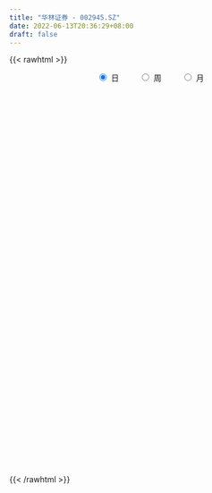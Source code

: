 ```yaml
---
title: "华林证券 - 002945.SZ"
date: 2022-06-13T20:36:29+08:00
draft: false
---
```

{{< rawhtml >}}
    <div style="text-align: center">
        <label style="padding: 1rem;"><input style="margin-right: .5rem" type="radio" name="period" value="D" checked onclick="period_change(this)">日</label>
        <label style="padding: 1rem;"><input style="margin-right: .5rem" type="radio" name="period" value="W" onclick="period_change(this)">周</label>
        <label style="padding: 1rem;"><input style="margin-right: .5rem" type="radio" name="period" value="M" onclick="period_change(this)">月</label>
    </div>
    <div id="chart" style="height: 700px;"></div> 
    <script type="text/javascript">
        const D_v = [105962.25,119240.85,75908.54,90425.41,85036.0,144385.93,68835.83,264963.68,172853.88,158422.0,99835.0,131948.0,99989.0,110615.0,92682.0,107890.0,93174.53,126932.0,88087.05,76630.61,110510.52,269772.27,358497.07,173185.09,141441.43,159219.87,142584.14,143376.98,533457.3,811693.76,745113.47,696697.0699999999,668778.5699999999,564908.4300000001,676148.23,645786.74,588092.21,464867.18,418415.59,277992.72,284967.91,204749.49,289813.67,243453.36,253480.73,147801.88,157927.15,222483.28,169785.21,266674.96,729585.09,439004.77,267768.47,319398.72,306006.17,200368.25,183517.2,173041.13,142504.83,169250.31,374838.1,196982.4,153029.16,120026.4,104339.35,78121.96,114062.93,164110.62,98243.89,143923.39,170051.35,90715.99,106032.89,98852.88,66100.0,110622.04,114339.04,118249.27,95730.01,65457.91,53693.0,42583.82,55934.0,55206.28,152223.34,138427.06,125912.15,66905.42,65263.42,85313.48,46212.0,62508.0,63424.0,53557.0,122651.56,87892.55,244388.03,177006.95,173767.17,220861.13,256748.33,173419.41,150431.81,115666.0,123541.1,60884.61,66622.0,85509.09,89387.0,78646.96,79131.87,57726.02,74310.0,89671.0,153810.98,96021.0,60755.0,46627.77,51017.89,42219.93,78925.25,84411.23,69076.1,70591.19,176982.19,91832.72,69398.0,57719.8,77024.76,211070.28,260382.08,877774.74,693666.77,738501.8,344512.98,279097.67,327378.32,252475.81,185611.04,176344.0,118472.42,230359.65,276626.6,173988.06,147790.41,221011.19,137653.1,137339.7,130357.68,103208.75,152389.01,157275.57,300911.16,227056.25,184898.47,137642.48,167615.91,129968.59,301171.18,373935.45,218265.85,149226.96,116307.0,105972.72,116602.39,86720.0,185756.29,258128.01,265805.05,256615.7,101987.5,111671.66,117996.02,161567.05,99652.21,65835.21,96432.21,107738.02,60250.55,76165.89,68967.03,70522.03,80065.0,125067.49,79055.33,69933.91,59696.0,60024.68,62856.47,68606.0,53402.0,53101.9,89893.0,67878.0,61627.0,36880.68,51273.68,91135.71,48619.25,32071.69,37911.69,36304.58,40690.0,58252.69,84552.08,146103.83,74880.25,58292.08,44045.83,45670.5,67123.18,40760.83,44506.5,37909.58,42429.0,71350.78,39683.83,64414.67,76652.36,141952.59,85898.72,44537.26,76638.52,56325.18,26012.55,43932.54,51116.12,59533.17,83054.76,53162.96,65754.33,62604.33,38727.24,50446.76,48468.0,45537.81,34075.76,25075.48,228535.93,133475.73,82457.06,233918.44,225129.08,135877.43,101726.12,205440.25,193546.0,156338.98,208482.0,108827.85,113652.0,83618.87,83263.85,109284.12,70797.16,80205.3,57346.54,58127.5,82051.31,63570.52,183124.94,192452.97,145823.75,221465.12,231103.48,212056.33,125958.77,216960.9,161781.88,185054.41,210556.39,199448.29,86331.43,69634.03,64073.59,49470.0,54150.83,47268.88,83322.37,45784.25,58676.64,60351.22,53997.54,58639.42,36668.11,46941.2,69764.9,136999.92,545192.5,360864.61,287911.73,289424.9,165825.19,149295.67,121697.47,92230.49,99322.0,54128.6,71990.09,86450.89,72574.6,52336.0,50156.43,72692.85,136457.62,270359.96,177564.22,141374.87,131459.88,138326.3,87183.0,244104.49,130412.66,97704.13,93744.56,214194.61,238993.67,247129.95,146629.0,220741.43,233011.0,142130.06,274642.44,165594.97,164150.02,104229.91,115589.13,81007.31,88998.74,75117.0,70767.08,84367.17,54032.46,67893.86,59066.38,53753.61,50863.38,133088.76,83227.29,43146.07,78492.89,41831.22,49293.03,66220.54,51550.06,40148.07,243117.0,126076.85,100471.27,59319.24,64338.24,67304.52,78789.13,36417.01,37672.37,46292.12,53673.42,37318.0,40791.8,74724.29,37004.0,39731.19,62995.05,40745.0,36886.68,77420.0,57881.0,80009.29,42653.37,35191.98,44732.0,31608.0,47279.5,60594.0,92191.5,219285.08,204097.24,109972.8,214951.3,537031.36,1200507.0700000001,1447657.97,1171067.95,884134.26,1131674.1699999999,1282301.8700000001,1296430.72,979389.4399999999,706570.63,500416.19,641936.99,369215.69,688889.65,412440.09,450656.56,350893.84,438050.35,387285.43,356200.58,427617.66,338275.54,269051.0,188092.45,202333.0,218315.98,251605.06,778935.23,540214.25,592049.9399999999,1014154.54,619847.79,724767.41,765759.97,797971.1,487073.62,453786.52,537188.73,434038.92,419575.65,499283.89,402467.89,170123.25,176855.01,279311.5,372235.19,253315.75,738739.65,674964.21,453794.18,299085.71,204535.77,257699.0,221926.87,200388.71,265202.2,459933.5,646997.6899999999,685268.49,616751.91,663853.13,757143.0600000001,709875.66,808272.02,848771.92,473973.86,403032.16,407180.65,363927.0,544344.4300000001,378826.5,479377.74,436626.53,465524.55,327342.82,275591.9,257414.97,538079.04,570956.0699999999,501095.89,661646.02,569167.0,417751.54,370220.42,310919.64,289750.48,267802.12,404397.69,476833.47,554028.71,538411.9,479770.92,382488.71,533747.5699999999,396578.78,329822.0,195216.84,319726.92,439963.66,282933.31,219427.19,246942.79,273300.76,401240.77,364374.01,447407.61,278514.04,264504.22,188196.79,240349.72,234451.58,136512.78,250068.66,347475.22,265353.79,662990.41,464590.28,441289.78,560306.5600000001,499992.62,425630.07]
const D_histogram = [0.0,-0.0165925926,-0.0248085259,-0.0170760688,-0.02779367,-0.01690322,-0.0172523439,0.0226364795,0.037101613,0.0303215856,0.0232753468,0.0272275809,0.0192970826,0.017692175,0.0054177703,-0.0046166758,-0.0133487912,-0.0252436911,-0.0231236378,-0.0180213064,-0.0144670224,0.0064707497,0.0308100482,0.0431716964,0.0377069206,0.0053150026,-0.0001487444,0.0026178492,0.0588934893,0.1462614475,0.2801129681,0.2886637063,0.3228713201,0.311918807,0.3235781551,0.343594241,0.3657394178,0.2729909684,0.1424635474,0.0247690607,-0.020056455,-0.0742494683,-0.1096057252,-0.1406248707,-0.2110131993,-0.2457470109,-0.2442651714,-0.2106705413,-0.204816056,-0.0949350793,-0.0032536292,0.0115952522,0.0106673225,0.0202967761,-0.0239962632,-0.0512088452,-0.0987194923,-0.1345389792,-0.1480827825,-0.1281099972,-0.0795883849,-0.0627601773,-0.0639831945,-0.0865212526,-0.0904080052,-0.0879382624,-0.0929006099,-0.1269382627,-0.1401118806,-0.1181385704,-0.1050127641,-0.0959666031,-0.086542089,-0.077177232,-0.0726320223,-0.1005365238,-0.1017773912,-0.1300431777,-0.1613441699,-0.158077446,-0.1393370703,-0.1166683467,-0.0988415982,-0.0796535205,-0.0208695607,0.0143878033,0.0406762304,0.0541287198,0.0440292574,0.0546966819,0.0591893975,0.0594415049,0.0409325703,0.0460030917,0.07952199,0.0855374056,0.1216671239,0.1208937826,0.1395131517,0.1504863366,0.1723414127,0.1490626129,0.1296459986,0.0827400103,0.0176836398,-0.0202792655,-0.0379478597,-0.0431600184,-0.077845546,-0.0945471733,-0.0791023454,-0.0645597478,-0.0454542633,-0.0320449108,0.0026913784,0.0087627823,0.0035492892,-0.0046430885,-0.0136243561,-0.0091965098,0.0034247551,0.0115775898,0.0196668095,0.0297999882,0.0508259888,0.0500197434,0.0341813753,0.0275424771,0.0365275251,0.0477311522,0.0762218326,0.1866325864,0.2094352268,0.2426626487,0.2169497209,0.1679110983,0.0828278289,0.0177144955,-0.0346999784,-0.0833482545,-0.1141322276,-0.120358145,-0.0927219095,-0.0967912454,-0.0890284359,-0.1308512131,-0.1451030758,-0.1626942036,-0.1510910472,-0.1329405481,-0.1087820756,-0.0665601731,0.0015144921,0.0369105885,0.0530756258,0.0498368733,0.049808633,0.0274299239,0.0336344659,0.0579907004,0.0221156675,0.0000968431,-0.0159121955,-0.0157917501,-0.0170191573,-0.018350063,-0.0004889487,0.0259134508,0.0294228241,-0.0205965106,-0.0587397278,-0.0726277518,-0.0997756495,-0.1501766251,-0.163028193,-0.1717208975,-0.1986578399,-0.2326123503,-0.2322791458,-0.1984559424,-0.1538970764,-0.1033180386,-0.0418089781,-0.0110398452,0.0173814124,0.0345052659,0.0461245268,0.0567702709,0.0622893153,0.0501238702,0.0529246854,0.0450551376,0.0614399364,0.0601191057,0.0418893561,0.0324287056,0.0359063309,0.0382948032,0.0289391234,0.0234959214,0.0239276577,0.0228591101,0.0189395981,0.0344552862,0.0523262195,0.070617289,0.0823083029,0.0884238936,0.0866937319,0.0844063465,0.0625519342,0.0479434871,0.0366186665,0.0291385173,0.025670196,0.0235633651,0.0178993914,-0.0082451345,-0.0400935524,-0.0163202339,-0.0214346387,-0.0232785202,-0.0069683694,-0.0030931046,-0.0014642936,0.0069707324,0.0007065739,-0.0150821582,-0.0053461832,-0.0075516026,0.0045891725,0.0110350791,0.0116339663,0.0002138479,-0.0117596099,-0.011300063,-0.0087896745,-0.0102108365,0.0434374514,0.0553005556,0.0600090673,0.0879293904,0.1159708559,0.1034251754,0.0933037918,0.1035269546,0.0989263921,0.1150446036,0.1226201356,0.1088484443,0.0783415144,0.0445095184,0.0198381678,0.0091765732,0.0040049455,0.0057271831,0.0020943763,-0.0027946743,-0.0248010452,-0.0563260838,-0.0397057814,-0.0134731541,0.0002090735,0.0270052378,0.053534771,0.0573246173,0.0503614039,0.0681792756,0.0774656557,0.0871230613,0.1116244295,0.0596515728,0.0095597698,-0.0284526225,-0.054283646,-0.0684490885,-0.0833386586,-0.0919680266,-0.0845244623,-0.0831586668,-0.0765498881,-0.0681032328,-0.0645357882,-0.0819354056,-0.0820217818,-0.0710650817,-0.0491319553,-0.0283767498,0.03656553,0.0402000204,0.0459691311,0.0322473287,-0.0147431847,-0.035416594,-0.0537467356,-0.0676102366,-0.0867277617,-0.0913459723,-0.0774915304,-0.0538847949,-0.0431491464,-0.0371162207,-0.0291571181,-0.0139597331,0.001818729,0.0554207188,0.0583177598,0.0712687935,0.0858510648,0.0909230158,0.0774356143,0.0892221789,0.0700800314,0.0413305756,0.0296703441,0.0452193471,0.0628645167,0.0545900109,0.0559059617,0.0700565626,0.0664613138,0.050503947,0.0581521255,0.0481535001,0.0102778234,-0.0099233833,-0.0441302189,-0.0648000983,-0.0904320968,-0.0959264649,-0.1061612427,-0.1256086734,-0.1252739503,-0.1180157682,-0.1039768937,-0.0849106159,-0.0705191595,-0.045611601,-0.0402033796,-0.0395507216,-0.0520336541,-0.0592132163,-0.0555374623,-0.0566110939,-0.0515417658,-0.0440467713,-0.0965888818,-0.1461341751,-0.1615146807,-0.1721759088,-0.1629734664,-0.1427081712,-0.138582156,-0.1234125355,-0.1011967549,-0.0761366945,-0.0427759337,-0.0122455523,0.0104710227,0.0372861754,0.0511396739,0.0662371039,0.0728755098,0.0749742222,0.0688412303,0.0768586632,0.0810244886,0.0855640335,0.0841612407,0.0808301518,0.0775571906,0.0679337017,0.0668048258,0.0740980078,0.0822897077,0.1095729029,0.1120425936,0.1024038871,0.1613907695,0.2669507525,0.4025797323,0.5305207982,0.4836303164,0.408924849,0.4237924413,0.5013536958,0.4719645106,0.3568604896,0.2085688953,0.0844267143,0.0059869426,-0.0645980362,-0.0696146489,-0.1160755981,-0.1596476927,-0.1796158196,-0.2273674818,-0.2473922301,-0.2509774051,-0.2830655565,-0.2745319996,-0.2722680041,-0.2542864775,-0.2402182673,-0.226878291,-0.2052424867,-0.1337628723,-0.1027692305,0.0042045207,0.059371843,0.092442326,0.1224821668,0.2017372212,0.1419371878,0.0928797513,0.0573827832,0.0678531684,0.0623972861,0.0598664509,0.0751196174,0.0514090415,0.0184424087,-0.023745023,-0.1000786968,-0.0972202644,-0.0816682581,-0.0102878645,0.0125941708,-0.0140187899,-0.0574636754,-0.0879902322,-0.0869210251,-0.078669677,-0.0897824829,-0.075869113,-0.0283191391,0.0359709734,0.0715634097,0.0545927682,0.1337153132,0.1767172711,0.2212259555,0.3416991394,0.3469760952,0.3089771335,0.2432268823,0.1674422704,0.0793867858,0.0550837784,-0.0295820401,-0.1628925929,-0.2874242663,-0.3194981741,-0.350562205,-0.3689931848,-0.3834424103,-0.3337759502,-0.2476804054,-0.1771621115,-0.0584352766,-0.0030131327,0.0340831167,0.0085311204,-0.0607111387,-0.0744355383,-0.1009747343,-0.0924431447,-0.0436592868,-0.005927271,-0.0811095929,-0.1380608945,-0.2402737998,-0.2098730763,-0.1836218586,-0.1711399178,-0.1490454319,-0.1191918073,-0.0870445721,-0.0568610953,-0.0287229572,-0.0268889158,-0.0052005623,0.02270159,0.0670238985,0.0917202379,0.1064407879,0.0704984193,0.0606845372,0.065709102,0.0674956012,0.0631759966,0.0761714834,0.1017175855,0.1220719867,0.1959011664,0.2083094726,0.2302347232,0.253898194,0.2908718702,0.2570057516]
const D_fast = [0.0,-0.0207407407,-0.0351588055,-0.0316953656,-0.0493613843,-0.0426967393,-0.0473589492,-0.001811006,0.0219295308,0.0227298998,0.0215024977,0.0322616271,0.0291553994,0.0319735356,0.0210535734,0.0098649584,-0.0022043549,-0.0204101775,-0.0240710336,-0.0234740288,-0.0235365005,-0.000981041,0.0310607697,0.0542153419,0.0581772963,0.027114129,0.0216131958,0.0250342517,0.0960332641,0.2199665842,0.4238463468,0.5045630116,0.6194884554,0.6865156441,0.779069531,0.8849841771,0.9985642083,0.9740635011,0.8791519669,0.7676497454,0.717810116,0.6450547355,0.5822970473,0.5161216842,0.3929800557,0.2968094915,0.2372250381,0.2181520329,0.1728025042,0.258949711,0.3498177539,0.3675654483,0.3693043492,0.3840079968,0.3337158918,0.2937010984,0.2215105783,0.1520563466,0.1014918476,0.0894371337,0.1180616497,0.119199813,0.1019809972,0.0578126259,0.031323872,0.0118090492,-0.0163784507,-0.0821506692,-0.1303522572,-0.1379135896,-0.1510409744,-0.1659864642,-0.1781974723,-0.1881269234,-0.2017397192,-0.2547783517,-0.2814635668,-0.3422401478,-0.4138771824,-0.45012982,-0.4662237119,-0.4727220749,-0.479605726,-0.4803310285,-0.4267644588,-0.387910144,-0.3514526593,-0.3244679899,-0.323560138,-0.299218543,-0.2799284781,-0.2648159944,-0.2730917865,-0.2565204921,-0.2031210963,-0.1757213293,-0.10917483,-0.0797247256,-0.0262270687,0.0223677004,0.0873081297,0.1012949831,0.1142898685,0.0880688827,0.0274334222,-0.0155992995,-0.0427548586,-0.058757022,-0.112903936,-0.1532423566,-0.1575731151,-0.1591704545,-0.1514285357,-0.1460304109,-0.1106212771,-0.1023591777,-0.1066853485,-0.1160384982,-0.1284258549,-0.126297136,-0.1128196824,-0.1017724502,-0.0887665281,-0.0711833524,-0.0374508546,-0.0257521642,-0.0330451884,-0.0327984673,-0.0146815381,0.008454877,0.0560010156,0.213069916,0.2882313632,0.3821244473,0.4106489497,0.4035881017,0.3392117894,0.2785270799,0.2174376115,0.1479522717,0.0886352416,0.052319788,0.0567755462,0.0285083989,0.0140140994,-0.060521481,-0.1110491126,-0.1693137914,-0.1954833968,-0.2105680347,-0.2136050811,-0.1880232219,-0.1195699337,-0.0749461901,-0.0455122464,-0.0362917806,-0.0238678626,-0.0393890908,-0.0247759323,0.0140779773,-0.0162681387,-0.0382627523,-0.0582498399,-0.0620773319,-0.0675595285,-0.07347795,-0.0557390728,-0.0228583106,-0.0119932313,-0.0671616936,-0.1199898428,-0.1520348047,-0.2041266148,-0.2920717467,-0.3456803629,-0.3973032917,-0.4739046941,-0.5660122921,-0.623748874,-0.6395396562,-0.6334550593,-0.6087055311,-0.5576487152,-0.5296395436,-0.4968729329,-0.4711227629,-0.4479723703,-0.4231340584,-0.4020426853,-0.4016771629,-0.3856451762,-0.3822509396,-0.3505061567,-0.336797211,-0.3445546215,-0.3459080956,-0.3334538876,-0.3214917145,-0.3236126135,-0.3231818351,-0.3167681844,-0.3121219545,-0.3113065669,-0.2871770574,-0.2562245692,-0.2202791773,-0.1880110877,-0.1597895236,-0.1398462523,-0.1210320512,-0.1272484798,-0.1298710553,-0.1320412092,-0.1322367291,-0.1292875013,-0.1255034909,-0.1266926168,-0.1548984264,-0.1967702324,-0.1770769724,-0.1875500368,-0.1952135484,-0.1806454899,-0.1775435012,-0.1762807636,-0.1661030546,-0.1721905696,-0.1917498413,-0.1833504121,-0.1874437321,-0.1741556639,-0.1649509875,-0.1614436087,-0.1728102652,-0.1877236254,-0.1900890943,-0.1897761244,-0.1937499955,-0.1292423448,-0.1035541017,-0.0838433231,-0.0339406525,0.0230935271,0.0364041404,0.0496087048,0.0857136062,0.1058446417,0.150724004,0.18895457,0.2023949898,0.1914734384,0.168768822,0.1490570134,0.1406895621,0.1365191708,0.1396732041,0.1365639914,0.1309762722,0.1027696401,0.0571630805,0.0638569375,0.0867212763,0.1004557723,0.134003246,0.1739164719,0.1920374726,0.1976646102,0.2325273008,0.2611800949,0.2926182658,0.3450257414,0.3079657779,0.2602639173,0.2151383694,0.1757364344,0.1444587198,0.108734485,0.0771131103,0.0634255591,0.0440016878,0.0314729945,0.0228938417,0.0103273392,-0.0275561297,-0.0481479513,-0.0549575216,-0.045307384,-0.0316463659,0.0424372963,0.0561217918,0.0733831853,0.0677232151,0.0170469055,-0.0124806523,-0.0442474778,-0.0750135379,-0.1158130034,-0.1432677071,-0.1487861478,-0.1386506111,-0.1387022491,-0.1419483787,-0.1412785556,-0.1295711038,-0.1133379596,-0.04588079,-0.0284043091,0.002363923,0.0384089605,0.0662116655,0.0720831675,0.1061752769,0.1045531372,0.0861363254,0.0818936799,0.1087475197,0.1421088185,0.1474818153,0.1627742565,0.1944389981,0.2074590778,0.2041276977,0.2263139076,0.2283536572,0.1930474364,0.1703653838,0.1251259935,0.0882560895,0.0400160668,0.0105400825,-0.0262350059,-0.077084605,-0.1080683695,-0.1303141295,-0.1422694784,-0.1444308546,-0.1476691881,-0.1341645298,-0.1388071533,-0.1480421757,-0.1735335217,-0.195516388,-0.2057249996,-0.2209514047,-0.228767518,-0.2322842163,-0.3089735473,-0.3950523844,-0.4508115601,-0.5045167654,-0.5360576896,-0.5514694372,-0.581988961,-0.5976724744,-0.6007558826,-0.5947299957,-0.5720632184,-0.544594225,-0.5192598944,-0.4831231978,-0.4564847808,-0.4248280748,-0.3999707915,-0.3791285235,-0.3680512079,-0.3408191092,-0.3163971617,-0.2904666084,-0.270829091,-0.2539526419,-0.2378363055,-0.2304763689,-0.2149040384,-0.1890863545,-0.1603222277,-0.1056458067,-0.0751654676,-0.0592032024,0.0401313724,0.2124290436,0.4487029564,0.7092742219,0.7832913192,0.8108170641,0.9316327666,1.1345324451,1.2231343875,1.197245489,1.1010961185,0.998060616,0.92111758,0.8343830922,0.8119628172,0.7364829685,0.6529989507,0.5881268689,0.4835333362,0.4016605304,0.3353310042,0.2324764636,0.1723770206,0.1065740151,0.0609839223,0.0149975656,-0.0283820308,-0.0580568482,-0.0200179519,-0.0147166177,0.0933082637,0.1633185467,0.2194996112,0.2801599938,0.4098493534,0.3855336169,0.3596961184,0.338544846,0.3659785233,0.3761219625,0.3885577401,0.422590811,0.4117324954,0.3833764648,0.3352527774,0.2338994294,0.2124527957,0.2075877374,0.2763961649,0.3024267429,0.2723090848,0.2144982804,0.1619741655,0.1413131164,0.1298970452,0.0963386185,0.0912847103,0.1317548994,0.2050377553,0.258521044,0.2551985945,0.3677499677,0.4549312434,0.5547464168,0.7606443855,0.8526653651,0.8919106868,0.8869671561,0.8530431118,0.7848343237,0.7743022609,0.6822409324,0.5082072313,0.3118194914,0.19987104,0.0811664579,-0.0295128181,-0.1398226462,-0.1736001736,-0.1494247301,-0.1231969641,-0.0190789484,0.0355899123,0.0812069409,0.0577877247,-0.0266323191,-0.0589656033,-0.1107484829,-0.1253276794,-0.0874586432,-0.0512084452,-0.1466681653,-0.2381346905,-0.4004160458,-0.4224835914,-0.4421378383,-0.4724408769,-0.487607749,-0.4875520762,-0.4771659841,-0.461197781,-0.4402403823,-0.4451285698,-0.4247403569,-0.3911628072,-0.3300845239,-0.2824581251,-0.2411273782,-0.2594451419,-0.2540878897,-0.2326360495,-0.2139756499,-0.2025012553,-0.1704628977,-0.1194873993,-0.0686150014,0.0541894699,0.1186751443,0.1981590756,0.285297095,0.3949887388,0.4253740581]
const D_slow = [0.0,-0.0041481481,-0.0103502796,-0.0146192968,-0.0215677143,-0.0257935193,-0.0301066053,-0.0244474854,-0.0151720822,-0.0075916858,-0.0017728491,0.0050340461,0.0098583168,0.0142813605,0.0156358031,0.0144816342,0.0111444364,0.0048335136,-0.0009473958,-0.0054527224,-0.009069478,-0.0074517906,0.0002507214,0.0110436455,0.0204703757,0.0217991263,0.0217619402,0.0224164025,0.0371397748,0.0737051367,0.1437333787,0.2158993053,0.2966171353,0.3745968371,0.4554913759,0.5413899361,0.6328247906,0.7010725327,0.7366884195,0.7428806847,0.7378665709,0.7193042039,0.6919027725,0.6567465549,0.603993255,0.5425565023,0.4814902095,0.4288225742,0.3776185602,0.3538847903,0.353071383,0.3559701961,0.3586370267,0.3637112207,0.3577121549,0.3449099436,0.3202300706,0.2865953258,0.2495746301,0.2175471309,0.1976500346,0.1819599903,0.1659641917,0.1443338785,0.1217318772,0.0997473116,0.0765221592,0.0447875935,0.0097596233,-0.0197750192,-0.0460282103,-0.0700198611,-0.0916553833,-0.1109496913,-0.1291076969,-0.1542418279,-0.1796861757,-0.2121969701,-0.2525330125,-0.292052374,-0.3268866416,-0.3560537283,-0.3807641278,-0.400677508,-0.4058948981,-0.4022979473,-0.3921288897,-0.3785967097,-0.3675893954,-0.3539152249,-0.3391178756,-0.3242574993,-0.3140243568,-0.3025235838,-0.2826430863,-0.2612587349,-0.2308419539,-0.2006185083,-0.1657402204,-0.1281186362,-0.085033283,-0.0477676298,-0.0153561301,0.0053288724,0.0097497824,0.004679966,-0.0048069989,-0.0155970035,-0.03505839,-0.0586951833,-0.0784707697,-0.0946107066,-0.1059742725,-0.1139855002,-0.1133126555,-0.11112196,-0.1102346377,-0.1113954098,-0.1148014988,-0.1171006263,-0.1162444375,-0.11335004,-0.1084333376,-0.1009833406,-0.0882768434,-0.0757719075,-0.0672265637,-0.0603409444,-0.0512090632,-0.0392762751,-0.020220817,0.0264373296,0.0787961363,0.1394617985,0.1936992288,0.2356770033,0.2563839605,0.2608125844,0.2521375898,0.2313005262,0.2027674693,0.172677933,0.1494974557,0.1252996443,0.1030425353,0.0703297321,0.0340539631,-0.0066195878,-0.0443923496,-0.0776274866,-0.1048230055,-0.1214630488,-0.1210844258,-0.1118567786,-0.0985878722,-0.0861286539,-0.0736764956,-0.0668190147,-0.0584103982,-0.0439127231,-0.0383838062,-0.0383595954,-0.0423376443,-0.0462855818,-0.0505403712,-0.0551278869,-0.0552501241,-0.0487717614,-0.0414160554,-0.046565183,-0.061250115,-0.0794070529,-0.1043509653,-0.1418951216,-0.1826521698,-0.2255823942,-0.2752468542,-0.3333999417,-0.3914697282,-0.4410837138,-0.4795579829,-0.5053874925,-0.5158397371,-0.5185996984,-0.5142543453,-0.5056280288,-0.4940968971,-0.4799043294,-0.4643320006,-0.451801033,-0.4385698616,-0.4273060772,-0.4119460931,-0.3969163167,-0.3864439777,-0.3783368013,-0.3693602185,-0.3597865177,-0.3525517369,-0.3466777565,-0.3406958421,-0.3349810646,-0.330246165,-0.3216323435,-0.3085507886,-0.2908964664,-0.2703193906,-0.2482134172,-0.2265399843,-0.2054383976,-0.1898004141,-0.1778145423,-0.1686598757,-0.1613752464,-0.1549576974,-0.1490668561,-0.1445920082,-0.1466532919,-0.15667668,-0.1607567384,-0.1661153981,-0.1719350282,-0.1736771205,-0.1744503967,-0.1748164701,-0.173073787,-0.1728971435,-0.176667683,-0.1780042288,-0.1798921295,-0.1787448364,-0.1759860666,-0.173077575,-0.1730241131,-0.1759640155,-0.1787890313,-0.1809864499,-0.183539159,-0.1726797962,-0.1588546573,-0.1438523904,-0.1218700429,-0.0928773289,-0.067021035,-0.0436950871,-0.0178133484,0.0069182496,0.0356794005,0.0663344344,0.0935465455,0.1131319241,0.1242593036,0.1292188456,0.1315129889,0.1325142253,0.133946021,0.1344696151,0.1337709465,0.1275706852,0.1134891643,0.1035627189,0.1001944304,0.1002466988,0.1069980082,0.120381701,0.1347128553,0.1473032063,0.1643480252,0.1837144391,0.2054952045,0.2334013118,0.2483142051,0.2507041475,0.2435909919,0.2300200804,0.2129078083,0.1920731436,0.1690811369,0.1479500214,0.1271603547,0.1080228826,0.0909970744,0.0748631274,0.054379276,0.0338738305,0.0161075601,0.0038245713,-0.0032696162,0.0058717663,0.0159217714,0.0274140542,0.0354758864,0.0317900902,0.0229359417,0.0094992578,-0.0074033014,-0.0290852418,-0.0519217348,-0.0712946174,-0.0847658162,-0.0955531028,-0.1048321579,-0.1121214375,-0.1156113707,-0.1151566885,-0.1013015088,-0.0867220689,-0.0689048705,-0.0474421043,-0.0247113503,-0.0053524468,0.016953098,0.0344731058,0.0448057497,0.0522233358,0.0635281726,0.0792443017,0.0928918044,0.1068682949,0.1243824355,0.140997764,0.1536237507,0.1681617821,0.1802001571,0.182769613,0.1802887671,0.1692562124,0.1530561878,0.1304481636,0.1064665474,0.0799262367,0.0485240684,0.0172055808,-0.0122983613,-0.0382925847,-0.0595202387,-0.0771500286,-0.0885529288,-0.0986037737,-0.1084914541,-0.1214998676,-0.1363031717,-0.1501875373,-0.1643403107,-0.1772257522,-0.188237445,-0.2123846655,-0.2489182093,-0.2892968794,-0.3323408566,-0.3730842232,-0.408761266,-0.443406805,-0.4742599389,-0.4995591276,-0.5185933012,-0.5292872847,-0.5323486727,-0.5297309171,-0.5204093732,-0.5076244547,-0.4910651788,-0.4728463013,-0.4541027458,-0.4368924382,-0.4176777724,-0.3974216502,-0.3760306419,-0.3549903317,-0.3347827937,-0.3153934961,-0.2984100707,-0.2817088642,-0.2631843623,-0.2426119353,-0.2152187096,-0.1872080612,-0.1616070894,-0.1212593971,-0.0545217089,0.0461232241,0.1787534237,0.2996610028,0.4018922151,0.5078403254,0.6331787493,0.751169877,0.8403849994,0.8925272232,0.9136339017,0.9151306374,0.8989811284,0.8815774661,0.8525585666,0.8126466434,0.7677426885,0.710900818,0.6490527605,0.5863084092,0.5155420201,0.4469090202,0.3788420192,0.3152703998,0.255215833,0.1984962602,0.1471856385,0.1137449205,0.0880526128,0.089103743,0.1039467037,0.1270572852,0.1576778269,0.2081121322,0.2435964292,0.266816367,0.2811620628,0.2981253549,0.3137246764,0.3286912892,0.3474711935,0.3603234539,0.3649340561,0.3589978003,0.3339781261,0.3096730601,0.2892559955,0.2866840294,0.2898325721,0.2863278746,0.2719619558,0.2499643977,0.2282341415,0.2085667222,0.1861211015,0.1671538232,0.1600740385,0.1690667818,0.1869576342,0.2006058263,0.2340346546,0.2782139724,0.3335204612,0.4189452461,0.5056892699,0.5829335533,0.6437402738,0.6856008414,0.7054475379,0.7192184825,0.7118229725,0.6710998242,0.5992437577,0.5193692141,0.4317286629,0.3394803667,0.2436197641,0.1601757766,0.0982556752,0.0539651474,0.0393563282,0.038603045,0.0471238242,0.0492566043,0.0340788196,0.015469935,-0.0097737485,-0.0328845347,-0.0437993564,-0.0452811742,-0.0655585724,-0.100073796,-0.160142246,-0.212610515,-0.2585159797,-0.3013009591,-0.3385623171,-0.3683602689,-0.390121412,-0.4043366858,-0.4115174251,-0.418239654,-0.4195397946,-0.4138643971,-0.3971084225,-0.374178363,-0.347568166,-0.3299435612,-0.3147724269,-0.2983451514,-0.2814712511,-0.265677252,-0.2466343811,-0.2212049847,-0.1906869881,-0.1417116965,-0.0896343283,-0.0320756475,0.031398901,0.1041168685,0.1683683064]
const D_data = [['2020-05-21', 14.05, 13.8, 13.8, 14.08],['2020-05-22', 13.78, 13.54, 13.52, 13.94],['2020-05-25', 13.47, 13.56, 13.38, 13.64],['2020-05-26', 13.62, 13.74, 13.58, 13.74],['2020-05-27', 13.73, 13.48, 13.44, 13.81],['2020-05-28', 13.54, 13.73, 13.5, 13.97],['2020-05-29', 13.58, 13.6, 13.52, 13.7],['2020-06-01', 13.98, 14.21, 13.82, 14.35],['2020-06-02', 14.13, 14.06, 14.02, 14.26],['2020-06-03', 14.11, 13.84, 13.81, 14.17],['2020-06-04', 13.9, 13.82, 13.77, 13.98],['2020-06-05', 13.88, 13.97, 13.71, 13.99],['2020-06-08', 13.97, 13.83, 13.76, 14.0],['2020-06-09', 13.84, 13.9, 13.79, 14.04],['2020-06-10', 13.8, 13.74, 13.68, 13.86],['2020-06-11', 13.7, 13.71, 13.66, 13.98],['2020-06-12', 13.46, 13.67, 13.42, 13.78],['2020-06-15', 13.76, 13.56, 13.56, 13.94],['2020-06-16', 13.65, 13.69, 13.6, 13.77],['2020-06-17', 13.71, 13.73, 13.61, 13.77],['2020-06-18', 13.67, 13.72, 13.63, 13.88],['2020-06-19', 13.73, 14.0, 13.7, 14.19],['2020-06-22', 14.01, 14.18, 13.9, 14.7],['2020-06-23', 14.03, 14.16, 13.95, 14.21],['2020-06-24', 14.21, 13.99, 13.98, 14.28],['2020-06-29', 13.75, 13.57, 13.45, 13.8],['2020-06-30', 13.67, 13.81, 13.57, 13.94],['2020-07-01', 13.79, 13.91, 13.71, 13.91],['2020-07-02', 13.91, 14.77, 13.85, 14.99],['2020-07-03', 14.77, 15.64, 14.58, 15.94],['2020-07-06', 15.98, 17.01, 15.67, 17.17],['2020-07-07', 16.77, 16.08, 15.69, 16.77],['2020-07-08', 15.99, 16.8, 15.91, 17.45],['2020-07-09', 16.49, 16.6, 16.17, 16.9],['2020-07-10', 16.25, 17.2, 16.23, 18.26],['2020-07-13', 17.5, 17.73, 17.08, 18.24],['2020-07-14', 17.39, 18.24, 17.2, 18.25],['2020-07-15', 18.37, 16.96, 16.88, 18.59],['2020-07-16', 17.0, 16.15, 15.94, 17.42],['2020-07-17', 16.17, 15.81, 15.6, 16.35],['2020-07-20', 16.19, 16.39, 16.01, 16.65],['2020-07-21', 16.33, 16.07, 15.9, 16.44],['2020-07-22', 16.09, 16.09, 16.01, 16.65],['2020-07-23', 15.85, 15.96, 15.53, 16.29],['2020-07-24', 15.86, 15.14, 15.0, 16.13],['2020-07-27', 15.23, 15.2, 14.82, 15.33],['2020-07-28', 15.35, 15.44, 15.23, 15.59],['2020-07-29', 15.28, 15.82, 15.16, 15.95],['2020-07-30', 15.8, 15.47, 15.43, 15.8],['2020-07-31', 15.51, 17.02, 15.51, 17.02],['2020-08-03', 18.18, 17.35, 17.17, 18.18],['2020-08-04', 17.36, 16.73, 16.6, 17.55],['2020-08-05', 16.5, 16.63, 16.32, 16.8],['2020-08-06', 16.68, 16.85, 16.2, 16.96],['2020-08-07', 16.55, 16.13, 15.7, 16.55],['2020-08-10', 15.99, 16.17, 15.87, 16.4],['2020-08-11', 16.2, 15.7, 15.65, 16.39],['2020-08-12', 15.74, 15.57, 15.28, 15.86],['2020-08-13', 15.65, 15.64, 15.49, 15.84],['2020-08-14', 15.58, 16.0, 15.42, 16.01],['2020-08-17', 16.18, 16.49, 16.09, 16.89],['2020-08-18', 16.39, 16.24, 16.15, 16.46],['2020-08-19', 16.25, 16.03, 16.01, 16.36],['2020-08-20', 15.97, 15.66, 15.62, 15.97],['2020-08-21', 15.75, 15.77, 15.61, 15.99],['2020-08-24', 15.98, 15.79, 15.68, 15.98],['2020-08-25', 15.82, 15.63, 15.6, 15.94],['2020-08-26', 15.5, 15.08, 15.0, 15.66],['2020-08-27', 15.15, 15.11, 14.91, 15.23],['2020-08-28', 15.12, 15.47, 15.03, 15.58],['2020-08-31', 15.6, 15.36, 15.35, 15.74],['2020-09-01', 15.23, 15.28, 15.14, 15.4],['2020-09-02', 15.33, 15.25, 15.08, 15.4],['2020-09-03', 15.23, 15.22, 15.13, 15.5],['2020-09-04', 14.98, 15.12, 14.9, 15.16],['2020-09-07', 15.11, 14.56, 14.56, 15.19],['2020-09-08', 14.64, 14.71, 14.44, 14.88],['2020-09-09', 14.5, 14.17, 14.15, 14.63],['2020-09-10', 14.32, 13.82, 13.82, 14.38],['2020-09-11', 13.79, 14.01, 13.7, 14.06],['2020-09-14', 14.1, 14.1, 13.96, 14.13],['2020-09-15', 14.1, 14.11, 14.0, 14.14],['2020-09-16', 14.08, 14.02, 14.0, 14.23],['2020-09-17', 14.0, 14.01, 13.89, 14.11],['2020-09-18', 13.91, 14.62, 13.91, 14.69],['2020-09-21', 14.96, 14.52, 14.51, 15.08],['2020-09-22', 14.3, 14.54, 14.28, 14.88],['2020-09-23', 14.49, 14.47, 14.42, 14.79],['2020-09-24', 14.36, 14.17, 14.16, 14.55],['2020-09-25', 14.3, 14.42, 14.17, 14.56],['2020-09-28', 14.35, 14.38, 14.33, 14.51],['2020-09-29', 14.48, 14.34, 14.33, 14.59],['2020-09-30', 14.38, 14.05, 14.0, 14.45],['2020-10-09', 14.24, 14.3, 14.17, 14.34],['2020-10-12', 14.41, 14.77, 14.41, 14.79],['2020-10-13', 14.63, 14.56, 14.4, 14.64],['2020-10-14', 14.45, 15.1, 14.42, 15.55],['2020-10-15', 15.01, 14.8, 14.76, 15.34],['2020-10-16', 14.87, 15.17, 14.81, 15.22],['2020-10-19', 15.36, 15.25, 15.13, 15.5],['2020-10-20', 15.2, 15.59, 15.12, 15.78],['2020-10-21', 15.57, 15.14, 15.04, 15.59],['2020-10-22', 15.06, 15.18, 14.98, 15.44],['2020-10-23', 15.0, 14.74, 14.7, 15.17],['2020-10-26', 14.7, 14.25, 14.05, 14.73],['2020-10-27', 14.13, 14.31, 14.13, 14.4],['2020-10-28', 14.31, 14.39, 14.19, 14.44],['2020-10-29', 14.17, 14.45, 14.16, 14.53],['2020-10-30', 14.36, 13.92, 13.92, 14.51],['2020-11-02', 14.0, 13.93, 13.82, 14.25],['2020-11-03', 14.12, 14.25, 14.0, 14.39],['2020-11-04', 14.29, 14.25, 14.1, 14.32],['2020-11-05', 14.4, 14.34, 14.26, 14.53],['2020-11-06', 14.34, 14.31, 14.2, 14.51],['2020-11-09', 14.42, 14.68, 14.29, 14.89],['2020-11-10', 14.7, 14.42, 14.38, 14.75],['2020-11-11', 14.33, 14.27, 14.24, 14.44],['2020-11-12', 14.28, 14.18, 14.16, 14.34],['2020-11-13', 14.17, 14.1, 14.05, 14.17],['2020-11-16', 14.22, 14.23, 14.1, 14.27],['2020-11-17', 14.24, 14.36, 14.19, 14.4],['2020-11-18', 14.37, 14.35, 14.31, 14.56],['2020-11-19', 14.23, 14.39, 14.08, 14.43],['2020-11-20', 14.4, 14.47, 14.35, 14.49],['2020-11-23', 14.38, 14.71, 14.31, 14.94],['2020-11-24', 14.64, 14.52, 14.51, 14.76],['2020-11-25', 14.62, 14.31, 14.31, 14.71],['2020-11-26', 14.24, 14.38, 14.24, 14.5],['2020-11-27', 14.33, 14.6, 14.32, 14.62],['2020-11-30', 14.64, 14.71, 14.61, 15.13],['2020-12-01', 14.55, 15.08, 14.47, 15.3],['2020-12-02', 15.12, 16.59, 14.98, 16.59],['2020-12-03', 16.59, 16.02, 15.8, 16.65],['2020-12-04', 15.8, 16.5, 15.35, 16.98],['2020-12-07', 16.1, 15.99, 15.93, 16.57],['2020-12-08', 15.96, 15.68, 15.47, 16.09],['2020-12-09', 15.7, 15.0, 14.95, 15.97],['2020-12-10', 14.8, 14.92, 14.7, 15.06],['2020-12-11', 14.82, 14.79, 14.53, 14.96],['2020-12-14', 14.75, 14.55, 14.26, 14.82],['2020-12-15', 14.45, 14.51, 14.32, 14.65],['2020-12-16', 14.52, 14.65, 14.46, 14.98],['2020-12-17', 14.47, 15.07, 14.34, 15.16],['2020-12-18', 14.89, 14.68, 14.65, 15.03],['2020-12-21', 14.59, 14.78, 14.46, 14.92],['2020-12-22', 14.67, 13.99, 13.96, 14.75],['2020-12-23', 13.99, 14.08, 13.9, 14.24],['2020-12-24', 14.08, 13.83, 13.77, 14.3],['2020-12-25', 13.84, 14.05, 13.7, 14.2],['2020-12-28', 13.98, 14.09, 13.85, 14.19],['2020-12-29', 14.12, 14.17, 14.03, 14.53],['2020-12-30', 14.12, 14.49, 14.03, 14.5],['2020-12-31', 14.6, 15.07, 14.55, 15.3],['2021-01-04', 15.2, 14.94, 14.7, 15.22],['2021-01-05', 14.8, 14.86, 14.5, 15.02],['2021-01-06', 14.79, 14.68, 14.51, 15.07],['2021-01-07', 14.64, 14.74, 14.25, 14.84],['2021-01-08', 14.58, 14.42, 14.4, 14.76],['2021-01-11', 14.56, 14.75, 14.42, 15.55],['2021-01-12', 14.3, 15.09, 14.0, 15.35],['2021-01-13', 14.8, 14.33, 14.23, 14.96],['2021-01-14', 14.24, 14.35, 14.23, 14.68],['2021-01-15', 14.21, 14.31, 14.15, 14.53],['2021-01-18', 14.22, 14.45, 14.18, 14.55],['2021-01-19', 14.46, 14.41, 14.35, 14.68],['2021-01-20', 14.35, 14.38, 14.28, 14.55],['2021-01-21', 14.38, 14.65, 14.33, 14.89],['2021-01-22', 14.56, 14.88, 14.5, 15.0],['2021-01-25', 14.87, 14.69, 14.6, 15.39],['2021-01-26', 14.4, 13.89, 13.68, 14.4],['2021-01-27', 13.84, 13.76, 13.7, 13.97],['2021-01-28', 13.77, 13.86, 13.71, 14.04],['2021-01-29', 13.98, 13.5, 13.41, 13.98],['2021-02-01', 13.46, 12.88, 12.85, 13.6],['2021-02-02', 12.95, 13.03, 12.65, 13.1],['2021-02-03', 12.97, 12.86, 12.82, 13.07],['2021-02-04', 12.85, 12.35, 12.31, 12.93],['2021-02-05', 12.34, 11.88, 11.81, 12.54],['2021-02-08', 11.95, 11.98, 11.86, 12.15],['2021-02-09', 12.02, 12.26, 11.89, 12.27],['2021-02-10', 12.19, 12.4, 12.15, 12.5],['2021-02-18', 12.56, 12.56, 12.48, 12.77],['2021-02-19', 12.55, 12.87, 12.48, 12.89],['2021-02-22', 12.88, 12.64, 12.62, 13.1],['2021-02-23', 12.67, 12.7, 12.61, 12.79],['2021-02-24', 12.64, 12.63, 12.51, 12.84],['2021-02-25', 12.78, 12.6, 12.58, 12.78],['2021-02-26', 12.45, 12.62, 12.39, 12.84],['2021-03-01', 12.66, 12.58, 12.43, 12.73],['2021-03-02', 12.6, 12.32, 12.27, 12.63],['2021-03-03', 12.29, 12.46, 12.22, 12.46],['2021-03-04', 12.41, 12.29, 12.27, 12.5],['2021-03-05', 12.29, 12.6, 12.23, 12.68],['2021-03-08', 12.69, 12.41, 12.4, 12.76],['2021-03-09', 12.42, 12.13, 12.02, 12.46],['2021-03-10', 12.15, 12.14, 12.03, 12.27],['2021-03-11', 12.18, 12.26, 12.09, 12.29],['2021-03-12', 12.2, 12.24, 11.98, 12.46],['2021-03-15', 12.12, 12.05, 11.99, 12.15],['2021-03-16', 12.08, 12.03, 11.94, 12.08],['2021-03-17', 11.99, 12.06, 11.96, 12.11],['2021-03-18', 12.04, 12.01, 12.0, 12.14],['2021-03-19', 11.93, 11.93, 11.91, 11.99],['2021-03-22', 12.07, 12.18, 12.01, 12.26],['2021-03-23', 12.14, 12.29, 12.06, 12.42],['2021-03-24', 12.2, 12.4, 12.17, 12.76],['2021-03-25', 12.28, 12.42, 12.25, 12.6],['2021-03-26', 12.46, 12.43, 12.32, 12.53],['2021-03-29', 12.44, 12.38, 12.36, 12.55],['2021-03-30', 12.31, 12.4, 12.31, 12.5],['2021-03-31', 12.36, 12.12, 12.06, 12.38],['2021-04-01', 12.11, 12.13, 12.04, 12.18],['2021-04-02', 12.13, 12.11, 12.06, 12.17],['2021-04-06', 12.17, 12.11, 12.09, 12.21],['2021-04-07', 12.15, 12.13, 12.06, 12.22],['2021-04-08', 12.12, 12.13, 12.08, 12.32],['2021-04-09', 12.1, 12.06, 12.04, 12.12],['2021-04-12', 12.06, 11.7, 11.68, 12.06],['2021-04-13', 11.76, 11.43, 11.31, 11.79],['2021-04-14', 11.33, 12.06, 11.33, 12.4],['2021-04-15', 11.91, 11.71, 11.61, 11.91],['2021-04-16', 11.72, 11.69, 11.62, 11.79],['2021-04-19', 11.68, 11.92, 11.63, 11.93],['2021-04-20', 11.85, 11.79, 11.77, 12.03],['2021-04-21', 11.7, 11.75, 11.7, 11.84],['2021-04-22', 11.83, 11.84, 11.76, 11.9],['2021-04-23', 11.82, 11.64, 11.57, 11.89],['2021-04-26', 11.64, 11.43, 11.4, 11.7],['2021-04-27', 11.43, 11.7, 11.33, 11.98],['2021-04-28', 11.62, 11.54, 11.45, 11.75],['2021-04-29', 11.46, 11.72, 11.46, 11.85],['2021-04-30', 11.71, 11.68, 11.6, 11.95],['2021-05-06', 11.74, 11.61, 11.57, 11.85],['2021-05-07', 11.57, 11.41, 11.41, 11.67],['2021-05-10', 11.43, 11.31, 11.23, 11.47],['2021-05-11', 11.22, 11.4, 11.2, 11.48],['2021-05-12', 11.39, 11.4, 11.25, 11.43],['2021-05-13', 11.28, 11.32, 11.28, 11.47],['2021-05-14', 11.32, 12.14, 11.32, 12.27],['2021-05-17', 11.96, 11.81, 11.7, 12.0],['2021-05-18', 11.82, 11.79, 11.72, 12.08],['2021-05-19', 11.75, 12.21, 11.75, 12.82],['2021-05-20', 12.04, 12.43, 12.02, 12.76],['2021-05-21', 12.33, 12.04, 12.0, 12.39],['2021-05-24', 12.04, 12.08, 12.04, 12.35],['2021-05-25', 12.07, 12.41, 12.04, 12.67],['2021-05-26', 12.41, 12.32, 12.3, 12.67],['2021-05-27', 12.19, 12.7, 12.17, 12.7],['2021-05-28', 12.58, 12.76, 12.45, 12.95],['2021-05-31', 12.55, 12.58, 12.45, 12.64],['2021-06-01', 12.48, 12.34, 12.25, 12.58],['2021-06-02', 12.38, 12.19, 12.11, 12.51],['2021-06-03', 12.19, 12.19, 12.15, 12.39],['2021-06-04', 12.25, 12.3, 12.13, 12.66],['2021-06-07', 12.18, 12.35, 12.16, 12.45],['2021-06-08', 12.33, 12.45, 12.29, 12.59],['2021-06-09', 12.5, 12.4, 12.31, 12.55],['2021-06-10', 12.33, 12.38, 12.33, 12.55],['2021-06-11', 12.37, 12.1, 12.05, 12.48],['2021-06-15', 12.07, 11.82, 11.81, 12.22],['2021-06-16', 11.9, 12.36, 11.88, 12.57],['2021-06-17', 12.2, 12.59, 12.12, 12.7],['2021-06-18', 12.58, 12.55, 12.37, 12.7],['2021-06-21', 12.71, 12.85, 12.45, 12.94],['2021-06-22', 12.9, 13.04, 12.61, 13.16],['2021-06-23', 13.1, 12.9, 12.8, 13.48],['2021-06-24', 12.8, 12.82, 12.77, 13.04],['2021-06-25', 12.91, 13.23, 12.78, 13.43],['2021-06-28', 13.2, 13.28, 13.0, 13.38],['2021-06-29', 13.28, 13.43, 13.16, 13.96],['2021-06-30', 13.7, 13.82, 13.58, 14.26],['2021-07-01', 13.79, 12.89, 12.8, 13.95],['2021-07-02', 12.97, 12.7, 12.6, 13.0],['2021-07-05', 12.64, 12.64, 12.39, 12.73],['2021-07-06', 12.5, 12.62, 12.48, 12.75],['2021-07-07', 12.51, 12.64, 12.51, 12.75],['2021-07-08', 12.75, 12.52, 12.5, 12.75],['2021-07-09', 12.43, 12.49, 12.36, 12.58],['2021-07-12', 12.63, 12.64, 12.52, 12.78],['2021-07-13', 12.6, 12.54, 12.49, 12.65],['2021-07-14', 12.58, 12.58, 12.4, 12.74],['2021-07-15', 12.52, 12.6, 12.43, 12.7],['2021-07-16', 12.67, 12.53, 12.47, 12.68],['2021-07-19', 12.5, 12.18, 12.11, 12.52],['2021-07-20', 12.18, 12.29, 12.11, 12.3],['2021-07-21', 12.33, 12.4, 12.29, 12.49],['2021-07-22', 12.4, 12.58, 12.36, 12.64],['2021-07-23', 12.6, 12.65, 12.42, 13.1],['2021-07-26', 12.65, 13.44, 12.65, 13.92],['2021-07-27', 13.28, 12.89, 12.66, 13.28],['2021-07-28', 13.0, 12.98, 12.7, 13.48],['2021-07-29', 13.4, 12.75, 12.45, 13.4],['2021-07-30', 12.6, 12.18, 12.15, 12.65],['2021-08-02', 12.0, 12.31, 11.8, 12.57],['2021-08-03', 12.18, 12.2, 12.15, 12.54],['2021-08-04', 12.2, 12.12, 12.08, 12.28],['2021-08-05', 12.08, 11.9, 11.9, 12.18],['2021-08-06', 11.85, 11.94, 11.85, 12.03],['2021-08-09', 11.87, 12.12, 11.87, 12.19],['2021-08-10', 12.1, 12.28, 12.05, 12.29],['2021-08-11', 12.35, 12.16, 12.15, 12.39],['2021-08-12', 12.13, 12.1, 12.06, 12.22],['2021-08-13', 12.03, 12.12, 12.02, 12.18],['2021-08-16', 12.16, 12.24, 12.1, 12.29],['2021-08-17', 12.25, 12.31, 12.19, 12.66],['2021-08-18', 12.6, 12.98, 12.4, 13.17],['2021-08-19', 12.8, 12.53, 12.51, 13.08],['2021-08-20', 12.5, 12.74, 12.35, 12.94],['2021-08-23', 12.8, 12.89, 12.64, 12.94],['2021-08-24', 12.84, 12.89, 12.65, 13.0],['2021-08-25', 12.82, 12.7, 12.64, 12.85],['2021-08-26', 12.7, 13.08, 12.69, 13.67],['2021-08-27', 12.9, 12.74, 12.69, 13.12],['2021-08-30', 12.73, 12.54, 12.43, 12.86],['2021-08-31', 12.49, 12.68, 12.42, 12.78],['2021-09-01', 12.66, 13.07, 12.55, 13.3],['2021-09-02', 12.97, 13.24, 12.92, 13.43],['2021-09-03', 13.7, 13.0, 12.92, 13.7],['2021-09-06', 12.95, 13.16, 12.91, 13.36],['2021-09-07', 13.16, 13.43, 13.01, 13.49],['2021-09-08', 13.35, 13.31, 13.26, 13.65],['2021-09-09', 13.15, 13.17, 13.04, 13.27],['2021-09-10', 13.3, 13.51, 13.18, 13.68],['2021-09-13', 13.57, 13.35, 13.29, 13.84],['2021-09-14', 13.35, 12.92, 12.85, 13.4],['2021-09-15', 12.86, 13.01, 12.8, 13.13],['2021-09-16', 12.98, 12.69, 12.65, 13.04],['2021-09-17', 12.69, 12.69, 12.52, 12.83],['2021-09-22', 12.53, 12.46, 12.4, 12.69],['2021-09-23', 12.57, 12.57, 12.48, 12.68],['2021-09-24', 12.57, 12.4, 12.4, 12.65],['2021-09-27', 12.41, 12.12, 12.11, 12.54],['2021-09-28', 12.15, 12.22, 12.12, 12.36],['2021-09-29', 12.2, 12.23, 12.07, 12.33],['2021-09-30', 12.24, 12.28, 12.17, 12.33],['2021-10-08', 12.32, 12.35, 12.25, 12.39],['2021-10-11', 12.31, 12.31, 12.28, 12.41],['2021-10-12', 12.32, 12.49, 12.26, 12.62],['2021-10-13', 12.3, 12.28, 12.05, 12.35],['2021-10-14', 12.28, 12.19, 12.12, 12.3],['2021-10-15', 12.12, 11.94, 11.91, 12.22],['2021-10-18', 11.94, 11.89, 11.83, 11.97],['2021-10-19', 11.91, 11.95, 11.88, 12.01],['2021-10-20', 11.96, 11.83, 11.83, 11.97],['2021-10-21', 11.89, 11.85, 11.74, 11.92],['2021-10-22', 11.83, 11.85, 11.77, 11.9],['2021-10-25', 11.1, 10.89, 10.67, 11.1],['2021-10-26', 10.79, 10.52, 10.49, 10.79],['2021-10-27', 10.5, 10.61, 10.47, 10.71],['2021-10-28', 10.55, 10.42, 10.4, 10.56],['2021-10-29', 10.4, 10.48, 10.34, 10.6],['2021-11-01', 10.46, 10.52, 10.42, 10.58],['2021-11-02', 10.5, 10.21, 10.11, 10.56],['2021-11-03', 10.21, 10.23, 10.17, 10.3],['2021-11-04', 10.23, 10.26, 10.21, 10.32],['2021-11-05', 10.21, 10.28, 10.21, 10.37],['2021-11-08', 10.28, 10.42, 10.25, 10.53],['2021-11-09', 10.44, 10.46, 10.37, 10.51],['2021-11-10', 10.41, 10.43, 10.37, 10.49],['2021-11-11', 10.43, 10.56, 10.41, 10.62],['2021-11-12', 10.5, 10.47, 10.45, 10.55],['2021-11-15', 10.46, 10.54, 10.45, 10.61],['2021-11-16', 10.54, 10.48, 10.48, 10.7],['2021-11-17', 10.48, 10.44, 10.4, 10.5],['2021-11-18', 10.44, 10.32, 10.31, 10.44],['2021-11-19', 10.36, 10.5, 10.24, 10.56],['2021-11-22', 10.45, 10.49, 10.4, 10.58],['2021-11-23', 10.43, 10.53, 10.42, 10.65],['2021-11-24', 10.54, 10.48, 10.44, 10.58],['2021-11-25', 10.48, 10.46, 10.42, 10.55],['2021-11-26', 10.43, 10.46, 10.39, 10.48],['2021-11-29', 10.4, 10.36, 10.33, 10.42],['2021-11-30', 10.41, 10.45, 10.41, 10.54],['2021-12-01', 10.4, 10.59, 10.36, 10.62],['2021-12-02', 10.59, 10.67, 10.53, 10.79],['2021-12-03', 10.81, 11.05, 10.8, 11.54],['2021-12-06', 10.93, 10.88, 10.84, 11.38],['2021-12-07', 10.95, 10.77, 10.68, 10.97],['2021-12-08', 10.81, 11.85, 10.65, 11.85],['2021-12-09', 12.6, 13.04, 12.4, 13.04],['2021-12-10', 13.68, 14.34, 13.41, 14.34],['2021-12-13', 15.76, 15.35, 14.93, 15.77],['2021-12-14', 14.68, 13.82, 13.82, 14.79],['2021-12-15', 13.42, 13.55, 13.3, 14.14],['2021-12-16', 13.33, 14.91, 13.19, 14.91],['2021-12-17', 14.99, 16.4, 14.7, 16.4],['2021-12-20', 15.72, 15.68, 15.33, 17.55],['2021-12-21', 15.36, 14.66, 14.41, 15.92],['2021-12-22', 14.56, 13.88, 13.76, 14.68],['2021-12-23', 13.73, 13.69, 13.55, 13.98],['2021-12-24', 13.7, 13.88, 13.3, 14.18],['2021-12-27', 13.57, 13.68, 13.35, 13.86],['2021-12-28', 13.67, 14.37, 13.6, 14.4],['2021-12-29', 14.21, 13.76, 13.69, 14.22],['2021-12-30', 13.54, 13.56, 13.33, 14.16],['2021-12-31', 13.56, 13.66, 13.51, 14.06],['2022-01-04', 13.5, 13.07, 12.85, 13.51],['2022-01-05', 13.0, 13.14, 12.95, 13.55],['2022-01-06', 13.0, 13.17, 12.87, 13.47],['2022-01-07', 13.22, 12.58, 12.51, 13.36],['2022-01-10', 12.39, 12.87, 12.39, 13.11],['2022-01-11', 12.72, 12.66, 12.58, 12.99],['2022-01-12', 12.66, 12.75, 12.58, 12.83],['2022-01-13', 12.65, 12.63, 12.59, 12.83],['2022-01-14', 12.4, 12.54, 12.21, 12.7],['2022-01-17', 12.01, 12.59, 11.99, 12.77],['2022-01-18', 12.63, 13.35, 12.48, 13.85],['2022-01-19', 13.05, 13.04, 13.02, 13.75],['2022-01-20', 13.12, 14.34, 12.9, 14.34],['2022-01-21', 14.6, 14.17, 14.1, 15.76],['2022-01-24', 13.81, 14.21, 13.71, 14.82],['2022-01-25', 14.0, 14.45, 13.7, 15.38],['2022-01-26', 14.43, 15.52, 14.2, 15.8],['2022-01-27', 15.08, 14.0, 13.97, 15.98],['2022-01-28', 14.07, 13.97, 13.85, 14.58],['2022-02-07', 14.08, 14.01, 12.7, 14.23],['2022-02-08', 13.95, 14.61, 13.51, 14.68],['2022-02-09', 14.3, 14.52, 14.2, 14.72],['2022-02-10', 14.5, 14.63, 14.33, 15.05],['2022-02-11', 14.52, 14.99, 14.45, 15.08],['2022-02-14', 14.83, 14.58, 13.95, 15.24],['2022-02-15', 14.3, 14.39, 14.21, 14.63],['2022-02-16', 14.38, 14.12, 14.08, 14.49],['2022-02-17', 14.22, 13.37, 13.31, 14.23],['2022-02-18', 13.11, 14.13, 13.05, 14.56],['2022-02-21', 14.05, 14.31, 13.9, 14.39],['2022-02-22', 14.49, 15.25, 14.38, 15.74],['2022-02-23', 15.2, 14.94, 14.7, 16.6],['2022-02-24', 14.82, 14.35, 14.06, 15.05],['2022-02-25', 14.4, 13.96, 13.94, 14.63],['2022-02-28', 13.77, 13.9, 13.76, 14.2],['2022-03-01', 13.91, 14.18, 13.8, 14.2],['2022-03-02', 13.9, 14.26, 13.86, 14.35],['2022-03-03', 14.33, 13.97, 13.88, 14.38],['2022-03-04', 13.82, 14.25, 13.73, 14.27],['2022-03-07', 14.01, 14.82, 14.01, 15.2],['2022-03-08', 14.6, 15.36, 14.57, 16.28],['2022-03-09', 15.1, 15.34, 14.74, 16.13],['2022-03-10', 15.21, 14.81, 14.76, 15.78],['2022-03-11', 14.61, 16.29, 14.57, 16.29],['2022-03-14', 15.87, 16.33, 15.83, 17.36],['2022-03-15', 16.1, 16.79, 16.01, 17.54],['2022-03-16', 16.72, 18.47, 15.85, 18.47],['2022-03-17', 18.5, 17.71, 17.65, 19.24],['2022-03-18', 17.7, 17.42, 17.26, 17.92],['2022-03-21', 17.24, 17.1, 17.01, 17.55],['2022-03-22', 17.0, 16.85, 16.77, 17.4],['2022-03-23', 16.7, 16.45, 16.31, 16.99],['2022-03-24', 16.3, 17.1, 16.27, 17.39],['2022-03-25', 16.89, 16.16, 16.15, 17.07],['2022-03-28', 14.54, 14.98, 14.54, 15.32],['2022-03-29', 15.07, 14.3, 14.13, 15.16],['2022-03-30', 14.5, 14.87, 14.33, 15.11],['2022-03-31', 14.64, 14.51, 14.45, 14.97],['2022-04-01', 14.5, 14.3, 14.26, 14.59],['2022-04-06', 14.24, 14.0, 13.83, 14.27],['2022-04-07', 14.03, 14.64, 13.95, 15.24],['2022-04-08', 14.66, 15.25, 14.3, 15.74],['2022-04-11', 15.06, 15.32, 14.98, 15.85],['2022-04-12', 15.18, 16.35, 15.01, 16.82],['2022-04-13', 15.9, 16.01, 15.69, 16.9],['2022-04-14', 16.27, 16.05, 15.82, 16.58],['2022-04-15', 15.83, 15.32, 15.23, 16.27],['2022-04-18', 15.01, 14.5, 14.5, 15.28],['2022-04-19', 14.54, 14.92, 14.52, 15.17],['2022-04-20', 14.8, 14.58, 14.46, 15.15],['2022-04-21', 14.4, 14.89, 14.26, 15.26],['2022-04-22', 14.54, 15.49, 14.5, 15.71],['2022-04-25', 15.31, 15.56, 15.25, 16.1],['2022-04-26', 15.3, 14.0, 14.0, 15.48],['2022-04-27', 13.24, 13.77, 12.68, 14.26],['2022-04-28', 13.47, 12.6, 12.49, 13.58],['2022-04-29', 13.13, 13.86, 13.1, 13.86],['2022-05-05', 13.67, 13.77, 13.36, 13.98],['2022-05-06', 13.69, 13.52, 13.46, 14.2],['2022-05-09', 13.52, 13.56, 13.23, 13.72],['2022-05-10', 13.4, 13.64, 13.3, 13.77],['2022-05-11', 13.59, 13.7, 13.45, 14.21],['2022-05-12', 13.52, 13.73, 13.28, 14.05],['2022-05-13', 13.73, 13.77, 13.62, 14.0],['2022-05-16', 13.97, 13.44, 13.3, 13.98],['2022-05-17', 13.43, 13.68, 13.04, 13.83],['2022-05-18', 13.72, 13.84, 13.72, 14.24],['2022-05-19', 13.5, 14.22, 13.4, 14.28],['2022-05-20', 14.31, 14.17, 13.89, 14.47],['2022-05-23', 14.03, 14.18, 13.95, 14.3],['2022-05-24', 14.11, 13.51, 13.5, 14.3],['2022-05-25', 13.49, 13.72, 13.49, 13.79],['2022-05-26', 13.74, 13.9, 13.55, 14.18],['2022-05-27', 13.95, 13.89, 13.78, 14.16],['2022-05-30', 13.99, 13.82, 13.72, 14.03],['2022-05-31', 13.84, 14.08, 13.64, 14.12],['2022-06-01', 14.07, 14.38, 14.02, 14.78],['2022-06-02', 14.35, 14.5, 14.14, 14.65],['2022-06-06', 14.42, 15.53, 14.27, 15.95],['2022-06-07', 15.31, 15.14, 15.08, 15.66],['2022-06-08', 15.21, 15.52, 15.11, 15.83],['2022-06-09', 15.55, 15.86, 15.25, 16.91],['2022-06-10', 15.55, 16.42, 15.4, 16.93],['2022-06-13', 16.0, 15.78, 15.48, 16.24]]
const W_v = [5674.12,80453.47,5772276.7799999993,5835947.2200000007,4981553.7400000002,4533038.3900000006,6005678.79,2557312.1199999996,2731581.4699999997,1846248.0700000003,2087574.4899999998,1299985.2200000002,860082.85,1058307.54,420530.72,1537709.23,902839.5,919361.8300000001,2348028.0600000001,3319887.6300000004,5040374.5299999993,3224112.0099999998,5748646.5199999996,3003134.7999999998,2578553.6900000004,2635845.8200000003,2425120.1400000001,1462713.78,2199291.8799999999,2394196.0499999998,2318277.4599999995,1341540.1599999999,2147506.8600000003,2455733.6800000002,2166837.3499999996,1476907.4299999999,187476.92,711909.22,774932.05,811114.3200000001,564829.46,851497.66,638687.45,634458.3100000001,418551.27,949965.25,1068587.6400000001,2185617.8200000003,1991587.4399999999,1297807.3399999999,1200582.0699999998,1384413.0499999998,1787951.5800000001,1270711.1699999999,1146448.9199999999,2187930.8999999999,2075693.6400000001,1955414.4500000002,4308595.3600000003,3166668.2600000007,1884935.6999999997,1593414.73,1257223.2000000002,1307398.1099999999,859241.97,611981.66,718585.09,726452.89,567741.04,464591.71,828022.5600000001,504350.53,671932.45,673123.5900000001,1790332.05,3351645.77,2395154.4399999995,1276465.1599999999,964672.48,2061763.2199999997,868681.72,949215.41,598462.79,531753.1100000001,504398.27,359640.44,481821.5299999999,172144.0,53557.0,805706.2600000001,917126.6799999999,425943.8,379485.85,408232.64,345223.7,472957.47,2781395.6699999999,1389075.8200000001,975790.73,774152.0799999998,713784.49,847181.7,1158906.4399999999,753179.41,854075.9300000001,531224.7000000001,205383.47,150587.03,393777.41,327859.37,308795.07,195597.21,422080.93,242106.84,191373.19,413455.6,254024.91,324109.55,89174.0,381692.98,810857.74,865533.35,498646.6899999999,348527.81,584972.1799999999,1007544.6,843172.4000000001,284597.33,302132.02,349013.55,1649218.9299999997,516674.23,333508.01,798449.52,731486.33,891766.9199999999,1017153.9299999999,630571.3400000001,234882.82,265359.87,53753.61,388818.39,249042.92,593322.6,266475.15,243511.51,257777.92,260467.64,450958.08,2266559.77,5916836.2199999997,4124743.9699999997,2272095.8300000001,1609154.02,1216067.97,3176959.02,3395419.8900000001,2343873.71,1400992.8400000001,2419899.5,1149752.55,3072804.7199999997,3598036.52,2097310.7400000002,1984463.54,1366450.0800000001,2519880.8700000001,1749703.3999999999,2488447.8099999996,726400.78,1457267.9199999999,1733265.9399999999,1206016.3500000001,999410.45,2629169.6500000004,425630.07]
const W_histogram = [0.0,0.2227236467,0.3552447529,0.4955859642,0.6170259678,0.8560546251,1.0400705555,1.0020900485,0.9535851912,0.8631152747,0.7357161308,0.5531578453,0.3756067822,0.111366383,-0.1400042831,-0.2938690661,-0.4365956681,-0.5345078945,-0.5016156938,-0.3432846041,-0.2268056763,0.1584332421,0.3539743121,0.3544650636,0.2356974905,0.2922915526,0.1884081096,0.0802160563,-0.0124242401,-0.0208710683,-0.0532760688,-0.1435498017,-0.165479502,-0.101564253,-0.1203410276,-0.2349995109,-0.3138638636,-0.3411928777,-0.429736756,-0.5401788489,-0.6171204564,-0.6286958853,-0.6885205908,-0.6730497116,-0.6607161424,-0.5722702455,-0.4458325428,-0.278219884,-0.1867639395,-0.1110340787,-0.1229063277,-0.050937237,-0.0226102737,-0.1002901364,-0.135451367,-0.0416170798,-0.0721424599,-0.0039890535,0.2628495429,0.2216272616,0.1472420033,0.0690363468,0.0274781758,0.0122822116,-0.0494394919,-0.0667749611,-0.0437418714,-0.0520356546,-0.0953655572,-0.1134942735,-0.094834885,-0.096637268,-0.070744825,-0.0503878901,0.0714845175,0.2446895862,0.2521694713,0.2007578867,0.2774068249,0.2528963588,0.2141910395,0.161747707,0.0986069279,0.0286555122,-0.0904644461,-0.1241852606,-0.1540211099,-0.1903558513,-0.1888584341,-0.1237296518,-0.104813079,-0.1405030606,-0.1310088366,-0.1316837335,-0.1013826802,-0.0683401004,0.0778016942,0.0566117992,0.0336316844,-0.0225276884,0.0088112803,-0.0132459076,-0.033122769,-0.0071195614,-0.0781509639,-0.2214163141,-0.2653718439,-0.2473637276,-0.2368469398,-0.216358994,-0.2119002114,-0.2140480878,-0.1680441283,-0.1462186123,-0.1231277748,-0.1205953375,-0.1103847481,-0.0899017188,-0.083632449,-0.0225924546,0.0166597832,0.0924907235,0.1117576542,0.1108992296,0.1387003419,0.1973692529,0.1946407633,0.1735506311,0.1576162156,0.1504947856,0.1112750518,0.0684171304,0.052173029,0.0814223562,0.0979002554,0.1218789304,0.1649785738,0.1325500027,0.088003023,0.0488441119,0.0271291432,-0.0132082773,-0.0426515788,-0.1453125891,-0.2134855176,-0.2310927815,-0.2257675835,-0.2103005849,-0.148603262,0.1114824462,0.4035302107,0.4070969192,0.3755150885,0.2678193403,0.1838224082,0.225239223,0.2257921163,0.2780462356,0.239355503,0.1891791795,0.1633591838,0.2654673724,0.3837266606,0.3525109906,0.1901496475,0.132994233,0.0883133726,0.059974048,-0.0716456122,-0.1786115847,-0.2264582567,-0.2246531011,-0.2347057527,-0.1943310088,-0.0404218018,0.0132993421]
const W_fast = [0.0,0.2784045584,0.4997368528,0.7639745552,1.0396710507,1.4927133643,1.9367469335,2.1492889386,2.3391803792,2.4644892814,2.5210191701,2.476750346,2.3931009784,2.156702175,1.8703304382,1.6429983886,1.3911228696,1.1595836696,1.0670719468,1.1395818854,1.1993593942,1.6242066231,1.9082412711,1.9973482885,1.937505088,2.0671720382,2.0103906227,1.9222525835,1.8265062271,1.8128416318,1.7671176141,1.6409564308,1.577656855,1.6161810408,1.5673190093,1.3939106483,1.2365803296,1.1239530961,0.9279750288,0.6824882237,0.451266502,0.2825171018,0.0505622487,-0.1022293001,-0.2550747665,-0.3096964309,-0.2947168639,-0.1966591762,-0.1518942166,-0.1039228754,-0.1465217063,-0.0872869248,-0.0646125299,-0.1673649267,-0.2363889992,-0.1529589818,-0.201519977,-0.1343638339,0.1981871482,0.2123716823,0.1747969248,0.1138503551,0.079161728,0.0670363167,-0.0070452599,-0.0410744693,-0.0289768474,-0.0502795442,-0.1174508361,-0.1639531208,-0.1690024536,-0.1949641536,-0.1867579168,-0.1789979545,-0.0392544175,0.1951230478,0.2656453007,0.2644231877,0.4104238321,0.4491374557,0.4639798964,0.4519734906,0.4134844435,0.3506969058,0.208960836,0.1441937063,0.0758525796,-0.0080711247,-0.053788316,-0.0195919466,-0.0268786436,-0.0976943903,-0.1209523755,-0.1545482057,-0.1495928225,-0.1336352679,0.0319569504,0.0249200051,0.0103478114,-0.0514434834,-0.0179016947,-0.0432703594,-0.0714279132,-0.0472045959,-0.1377737393,-0.3363931681,-0.4466916588,-0.4905244745,-0.5392194216,-0.5728212243,-0.6213374945,-0.6769973929,-0.6730044655,-0.6877336026,-0.6954247088,-0.7230411059,-0.7404267035,-0.7424191039,-0.7570579463,-0.7016660656,-0.658248882,-0.5592952609,-0.5120889165,-0.4852225338,-0.422746336,-0.3147351118,-0.2688034106,-0.246505885,-0.2230362467,-0.1925339802,-0.2039349511,-0.2296885898,-0.232889434,-0.1832845177,-0.1423315547,-0.0878831471,-0.0035388603,-0.0028299306,-0.0253761546,-0.0523240377,-0.0672567207,-0.1108962105,-0.1510024066,-0.2899915642,-0.4115358722,-0.4869163314,-0.5380330293,-0.5751411769,-0.5505946695,-0.2626383497,0.1302919675,0.2356329058,0.2979298471,0.257188934,0.2191476039,0.3168742245,0.3738751469,0.4956408251,0.5167889682,0.5139074396,0.5289272399,0.6974022715,0.9115932249,0.9685053025,0.8536813713,0.829774515,0.8071719978,0.7938261852,0.6442951219,0.4926762533,0.3882150172,0.3338568975,0.2651278077,0.2569197994,0.4007235559,0.4577695354]
const W_slow = [0.0,0.0556809117,0.1444920999,0.268388591,0.4226450829,0.6366587392,0.8966763781,1.1471988902,1.385595188,1.6013740067,1.7853030394,1.9235925007,2.0174941962,2.045335792,2.0103347212,1.9368674547,1.8277185377,1.6940915641,1.5686876406,1.4828664896,1.4261650705,1.465773381,1.554266959,1.6428832249,1.7018075976,1.7748804857,1.8219825131,1.8420365272,1.8389304672,1.8337127001,1.8203936829,1.7845062325,1.743136357,1.7177452937,1.6876600368,1.6289101591,1.5504441932,1.4651459738,1.3577117848,1.2226670726,1.0683869585,0.9112129871,0.7390828394,0.5708204115,0.4056413759,0.2625738146,0.1511156789,0.0815607079,0.034869723,0.0071112033,-0.0236153786,-0.0363496879,-0.0420022563,-0.0670747904,-0.1009376321,-0.1113419021,-0.1293775171,-0.1303747804,-0.0646623947,-0.0092555793,0.0275549215,0.0448140082,0.0516835522,0.0547541051,0.0423942321,0.0257004918,0.014765024,0.0017561103,-0.022085279,-0.0504588473,-0.0741675686,-0.0983268856,-0.1160130918,-0.1286100644,-0.110738935,-0.0495665384,0.0134758294,0.0636653011,0.1330170073,0.196241097,0.2497888568,0.2902257836,0.3148775156,0.3220413936,0.2994252821,0.268378967,0.2298736895,0.1822847266,0.1350701181,0.1041377052,0.0779344354,0.0428086703,0.0100564611,-0.0228644723,-0.0482101423,-0.0652951674,-0.0458447439,-0.0316917941,-0.023283873,-0.0289157951,-0.026712975,-0.0300244519,-0.0383051441,-0.0400850345,-0.0596227755,-0.114976854,-0.181319815,-0.2431607469,-0.3023724818,-0.3564622303,-0.4094372831,-0.4629493051,-0.5049603372,-0.5415149903,-0.572296934,-0.6024457683,-0.6300419554,-0.6525173851,-0.6734254973,-0.679073611,-0.6749086652,-0.6517859843,-0.6238465708,-0.5961217634,-0.5614466779,-0.5121043647,-0.4634441739,-0.4200565161,-0.3806524622,-0.3430287658,-0.3152100029,-0.2981057202,-0.285062463,-0.2647068739,-0.2402318101,-0.2097620775,-0.1685174341,-0.1353799334,-0.1133791776,-0.1011681496,-0.0943858638,-0.0976879332,-0.1083508279,-0.1446789751,-0.1980503545,-0.2558235499,-0.3122654458,-0.364840592,-0.4019914075,-0.374120796,-0.2732382433,-0.1714640135,-0.0775852413,-0.0106304063,0.0353251958,0.0916350015,0.1480830306,0.2175945895,0.2774334652,0.3247282601,0.3655680561,0.4319348992,0.5278665643,0.6159943119,0.6635317238,0.6967802821,0.7188586252,0.7338521372,0.7159407342,0.671287838,0.6146732738,0.5585099985,0.4998335604,0.4512508082,0.4411453577,0.4444701933]
const W_data = [['2019-01-18', 4.34, 5.73, 4.34, 5.73],['2019-01-25', 6.3, 9.22, 6.3, 9.22],['2019-02-01', 10.14, 9.3, 8.66, 10.14],['2019-02-15', 9.19, 10.51, 9.07, 10.89],['2019-02-22', 10.79, 11.48, 10.2, 11.48],['2019-03-01', 12.63, 14.6, 12.1, 15.28],['2019-03-08', 14.7, 15.93, 14.04, 18.35],['2019-03-15', 15.08, 14.51, 14.02, 16.08],['2019-03-22', 14.53, 15.11, 13.88, 16.5],['2019-03-29', 14.62, 15.15, 13.67, 15.25],['2019-04-04', 15.01, 14.98, 14.59, 15.79],['2019-04-12', 15.1, 14.23, 14.07, 15.25],['2019-04-19', 14.55, 13.97, 13.8, 14.65],['2019-04-26', 14.1, 12.17, 12.16, 14.49],['2019-04-30', 12.15, 11.21, 10.95, 12.25],['2019-05-10', 10.45, 11.44, 10.02, 11.91],['2019-05-17', 11.15, 10.75, 10.56, 11.5],['2019-05-24', 10.15, 10.52, 9.9, 11.01],['2019-05-31', 10.57, 11.8, 10.44, 12.29],['2019-06-06', 12.38, 13.77, 11.8, 13.97],['2019-06-14', 13.6, 13.97, 12.68, 16.61],['2019-06-21', 13.97, 18.88, 13.61, 18.88],['2019-06-28', 20.2, 18.5, 17.86, 21.45],['2019-07-05', 19.26, 17.1, 16.95, 19.26],['2019-07-12', 17.11, 15.76, 15.62, 18.35],['2019-07-19', 15.79, 18.25, 15.61, 18.32],['2019-07-26', 18.5, 16.56, 16.51, 18.68],['2019-08-02', 16.6, 16.3, 15.6, 17.18],['2019-08-09', 16.1, 16.24, 15.81, 17.77],['2019-08-16', 16.54, 17.27, 16.15, 17.91],['2019-08-23', 17.55, 17.09, 17.02, 18.9],['2019-08-30', 16.6, 16.21, 16.12, 17.35],['2019-09-06', 16.15, 16.89, 16.15, 18.08],['2019-09-12', 17.25, 18.22, 16.82, 18.5],['2019-09-20', 18.28, 17.46, 17.34, 18.8],['2019-09-27', 17.16, 15.99, 15.64, 17.76],['2019-09-30', 16.0, 15.92, 15.9, 16.36],['2019-10-11', 15.75, 16.23, 15.65, 16.64],['2019-10-18', 16.51, 15.04, 14.84, 16.73],['2019-10-25', 14.86, 14.02, 13.4, 14.88],['2019-11-01', 13.89, 13.63, 13.4, 14.37],['2019-11-08', 13.76, 13.85, 13.71, 14.51],['2019-11-15', 13.61, 12.64, 12.61, 13.8],['2019-11-22', 12.65, 13.01, 12.6, 13.34],['2019-11-29', 13.05, 12.58, 12.43, 13.07],['2019-12-06', 12.86, 13.36, 12.67, 13.69],['2019-12-13', 13.4, 14.04, 13.03, 14.35],['2019-12-20', 14.06, 15.08, 13.74, 15.76],['2019-12-27', 15.0, 14.65, 14.02, 15.4],['2020-01-03', 14.36, 14.79, 14.22, 15.48],['2020-01-10', 13.38, 13.77, 13.38, 14.39],['2020-01-17', 13.7, 14.91, 13.43, 15.21],['2020-01-23', 14.69, 14.6, 14.3, 15.67],['2020-02-07', 13.14, 13.08, 11.84, 13.37],['2020-02-14', 13.11, 13.2, 12.98, 13.62],['2020-02-21', 13.4, 14.89, 13.26, 15.6],['2020-02-28', 14.58, 13.44, 13.32, 15.46],['2020-03-06', 13.6, 14.73, 13.43, 15.98],['2020-03-13', 14.48, 18.22, 14.34, 18.47],['2020-03-20', 17.3, 15.16, 14.59, 17.58],['2020-03-27', 14.5, 14.58, 13.3, 15.22],['2020-04-03', 14.0, 14.21, 13.92, 14.97],['2020-04-10', 14.61, 14.39, 14.36, 15.09],['2020-04-17', 14.25, 14.59, 14.2, 15.09],['2020-04-24', 14.6, 13.79, 13.71, 14.68],['2020-04-30', 13.84, 14.09, 13.4, 14.2],['2020-05-08', 13.84, 14.57, 13.78, 14.9],['2020-05-15', 14.65, 14.18, 14.16, 14.67],['2020-05-22', 14.13, 13.54, 13.52, 14.25],['2020-05-29', 13.47, 13.6, 13.38, 13.97],['2020-06-05', 13.98, 13.97, 13.71, 14.35],['2020-06-12', 13.97, 13.67, 13.42, 14.04],['2020-06-19', 13.76, 14.0, 13.56, 14.19],['2020-06-24', 14.01, 13.99, 13.9, 14.7],['2020-07-03', 13.75, 15.64, 13.45, 15.94],['2020-07-10', 15.98, 17.2, 15.67, 18.26],['2020-07-17', 17.5, 15.81, 15.6, 18.59],['2020-07-24', 16.19, 15.14, 15.0, 16.65],['2020-07-31', 15.23, 17.02, 14.82, 17.02],['2020-08-07', 18.18, 16.13, 15.7, 18.18],['2020-08-14', 15.99, 16.0, 15.28, 16.4],['2020-08-21', 16.18, 15.77, 15.61, 16.89],['2020-08-28', 15.98, 15.47, 14.91, 15.98],['2020-09-04', 15.6, 15.12, 14.9, 15.74],['2020-09-11', 15.11, 14.01, 13.7, 15.19],['2020-09-18', 14.1, 14.62, 13.89, 14.69],['2020-09-25', 14.96, 14.42, 14.16, 15.08],['2020-09-30', 14.35, 14.05, 14.0, 14.59],['2020-10-09', 14.24, 14.3, 14.17, 14.34],['2020-10-16', 14.41, 15.17, 14.4, 15.55],['2020-10-23', 15.36, 14.74, 14.7, 15.78],['2020-10-30', 14.7, 13.92, 13.92, 14.73],['2020-11-06', 14.0, 14.31, 13.82, 14.53],['2020-11-13', 14.42, 14.1, 14.05, 14.89],['2020-11-20', 14.22, 14.47, 14.08, 14.56],['2020-11-27', 14.38, 14.6, 14.24, 14.94],['2020-12-04', 14.64, 16.5, 14.47, 16.98],['2020-12-11', 16.1, 14.79, 14.53, 16.57],['2020-12-18', 14.75, 14.68, 14.26, 15.16],['2020-12-25', 14.59, 14.05, 13.7, 14.92],['2020-12-31', 13.98, 15.07, 13.85, 15.3],['2021-01-08', 15.2, 14.42, 14.25, 15.22],['2021-01-15', 14.56, 14.31, 14.0, 15.55],['2021-01-22', 14.22, 14.88, 14.18, 15.0],['2021-01-29', 14.87, 13.5, 13.41, 15.39],['2021-02-05', 13.46, 11.88, 11.81, 13.6],['2021-02-10', 11.95, 12.4, 11.86, 12.5],['2021-02-19', 12.56, 12.87, 12.48, 12.89],['2021-02-26', 12.88, 12.62, 12.39, 13.1],['2021-03-05', 12.66, 12.6, 12.22, 12.73],['2021-03-12', 12.69, 12.24, 11.98, 12.76],['2021-03-19', 12.12, 11.93, 11.91, 12.15],['2021-03-26', 12.07, 12.43, 12.01, 12.76],['2021-04-02', 12.44, 12.11, 12.04, 12.55],['2021-04-09', 12.17, 12.06, 12.04, 12.32],['2021-04-16', 12.06, 11.69, 11.31, 12.4],['2021-04-23', 11.68, 11.64, 11.57, 12.03],['2021-04-30', 11.64, 11.68, 11.33, 11.98],['2021-05-07', 11.74, 11.41, 11.41, 11.85],['2021-05-14', 11.43, 12.14, 11.2, 12.27],['2021-05-21', 11.96, 12.04, 11.7, 12.82],['2021-05-28', 12.04, 12.76, 12.04, 12.95],['2021-06-04', 12.55, 12.3, 12.11, 12.66],['2021-06-11', 12.18, 12.1, 12.05, 12.59],['2021-06-18', 12.07, 12.55, 11.81, 12.7],['2021-06-25', 12.71, 13.23, 12.45, 13.48],['2021-07-02', 13.2, 12.7, 12.6, 14.26],['2021-07-09', 12.64, 12.49, 12.36, 12.75],['2021-07-16', 12.63, 12.53, 12.4, 12.78],['2021-07-23', 12.5, 12.65, 12.11, 13.1],['2021-07-30', 12.65, 12.18, 12.15, 13.92],['2021-08-06', 12.0, 11.94, 11.8, 12.57],['2021-08-13', 11.87, 12.12, 11.87, 12.39],['2021-08-20', 12.16, 12.74, 12.1, 13.17],['2021-08-27', 12.8, 12.74, 12.64, 13.67],['2021-09-03', 12.73, 13.0, 12.42, 13.7],['2021-09-10', 12.95, 13.51, 12.91, 13.68],['2021-09-17', 13.57, 12.69, 12.52, 13.84],['2021-09-24', 12.53, 12.4, 12.4, 12.69],['2021-09-30', 12.41, 12.28, 12.07, 12.54],['2021-10-08', 12.32, 12.35, 12.25, 12.39],['2021-10-15', 12.31, 11.94, 11.91, 12.62],['2021-10-22', 11.94, 11.85, 11.74, 12.01],['2021-10-29', 11.1, 10.48, 10.34, 11.1],['2021-11-05', 10.46, 10.28, 10.11, 10.58],['2021-11-12', 10.28, 10.47, 10.25, 10.62],['2021-11-19', 10.46, 10.5, 10.24, 10.7],['2021-11-26', 10.45, 10.46, 10.39, 10.65],['2021-12-03', 10.4, 11.05, 10.33, 11.54],['2021-12-10', 10.93, 14.34, 10.65, 14.34],['2021-12-17', 15.76, 16.4, 13.19, 16.4],['2021-12-24', 15.72, 13.88, 13.3, 17.55],['2021-12-31', 13.57, 13.66, 13.33, 14.4],['2022-01-07', 13.5, 12.58, 12.51, 13.55],['2022-01-14', 12.39, 12.54, 12.21, 13.11],['2022-01-21', 12.01, 14.17, 11.99, 15.76],['2022-01-28', 13.81, 13.97, 13.7, 15.98],['2022-02-11', 14.08, 14.99, 12.7, 15.08],['2022-02-18', 14.83, 14.13, 13.05, 15.24],['2022-02-25', 14.05, 13.96, 13.9, 16.6],['2022-03-04', 13.77, 14.25, 13.73, 14.38],['2022-03-11', 14.01, 16.29, 14.01, 16.29],['2022-03-18', 15.87, 17.42, 15.83, 19.24],['2022-03-25', 17.24, 16.16, 16.15, 17.55],['2022-04-01', 14.54, 14.3, 14.13, 15.32],['2022-04-08', 14.24, 15.25, 13.83, 15.74],['2022-04-15', 15.06, 15.32, 14.98, 16.9],['2022-04-22', 15.01, 15.49, 14.26, 15.71],['2022-04-29', 15.31, 13.86, 12.49, 16.1],['2022-05-06', 13.67, 13.52, 13.36, 14.2],['2022-05-13', 13.52, 13.77, 13.23, 14.21],['2022-05-20', 13.97, 14.17, 13.04, 14.47],['2022-05-27', 14.03, 13.89, 13.49, 14.3],['2022-06-02', 13.99, 14.5, 13.64, 14.78],['2022-06-10', 14.42, 16.42, 14.27, 16.93],['2022-06-17', 16.0, 15.78, 15.48, 16.24]]
const M_v = [4996797.6399999997,15115452.0200000051,14237514.5099999961,5726480.8200000003,5707938.6200000001,17333020.6899999976,11575191.7799999975,8783481.9999999981,8434462.2400000002,2778739.0700000008,2627240.6699999995,6892491.9699999997,4974020.2199999997,6680784.6299999999,12123744.5599999968,4821128.879999999,2477370.7300000004,2979233.1400000006,9476465.8900000025,4648174.4899999993,1879705.9999999998,2202333.7400000002,1816969.9399999999,6423128.5099999998,3613343.48,1280972.6100000001,1411172.0899999999,1268230.5800000003,2256085.9199999999,2888256.1100000003,2870741.5499999998,2571566.7799999998,2848286.1899999999,1284937.52,1107119.7200000002,14952306.370000001,9397600.9000000004,6369301.8199999994,11422240.4000000004,8400074.0600000005,5509532.4299999997,3667628.73]
const M_histogram = [0.0,0.3318518519,0.6040223699,0.489375085,0.4262665275,0.787724079,0.8342287694,0.7983269107,0.7057312966,0.4455531984,0.1874112482,0.1536107095,0.0895370992,-0.0426867988,-0.0746656659,-0.1242911127,-0.1929413643,-0.2248051181,-0.0399760895,-0.0397181751,-0.1327326715,-0.2037251667,-0.1980165725,-0.1715227511,-0.2561671579,-0.3614156086,-0.4489865256,-0.5160345039,-0.4800125193,-0.3584845596,-0.3727116205,-0.3338622066,-0.3204569949,-0.4123167827,-0.4514421725,-0.2476654871,-0.0868315425,0.0146027373,0.1168518342,0.1335749907,0.1510324123,0.2621408191]
const M_fast = [0.0,0.4148148148,0.8379909254,0.8456874117,0.8891454861,1.4475340573,1.7025959401,1.8662758091,1.9501130192,1.8013232206,1.5900340824,1.594636221,1.5529468856,1.4100512879,1.3594060043,1.2787077793,1.1618221867,1.0737571533,1.2485921596,1.2389205302,1.1127228659,0.9907990791,0.9470035301,0.9306166638,0.7819304675,0.5863281146,0.3865105662,0.190453962,0.1064728167,0.1383796365,0.0309746705,-0.0136414673,-0.0803505043,-0.2752894877,-0.4272754207,-0.285415107,-0.1462890481,-0.041204084,0.0902579715,0.1403748757,0.1955904003,0.3722340119]
const M_slow = [0.0,0.082962963,0.2339685555,0.3563123267,0.4628789586,0.6598099783,0.8683671707,1.0679488984,1.2443817225,1.3557700221,1.4026228342,1.4410255116,1.4634097864,1.4527380867,1.4340716702,1.402998892,1.3547635509,1.2985622714,1.2885682491,1.2786387053,1.2454555374,1.1945242457,1.1450201026,1.1021394148,1.0380976254,0.9477437232,0.8354970918,0.7064884658,0.586485336,0.4968641961,0.403686291,0.3202207393,0.2401064906,0.1370272949,0.0241667518,-0.03774962,-0.0594575056,-0.0558068213,-0.0265938627,0.006799885,0.044557988,0.1100931928]
const M_data = [['2019-01-31', 4.34, 8.66, 4.34, 10.14],['2019-02-28', 9.0, 13.86, 9.0, 15.28],['2019-03-29', 14.03, 15.15, 13.62, 18.35],['2019-04-30', 15.01, 11.21, 10.95, 15.79],['2019-05-31', 10.45, 11.8, 9.9, 12.29],['2019-06-28', 12.38, 18.5, 11.8, 21.45],['2019-07-31', 19.26, 16.42, 15.61, 19.26],['2019-08-30', 16.21, 16.21, 15.6, 18.9],['2019-09-30', 16.15, 15.92, 15.64, 18.8],['2019-10-31', 15.75, 13.51, 13.4, 16.73],['2019-11-29', 13.45, 12.58, 12.43, 14.51],['2019-12-31', 12.86, 14.94, 12.67, 15.76],['2020-01-23', 15.25, 14.6, 13.38, 15.67],['2020-02-28', 13.14, 13.44, 11.84, 15.6],['2020-03-31', 13.6, 14.41, 13.3, 18.47],['2020-04-30', 14.23, 14.09, 13.4, 15.09],['2020-05-29', 13.84, 13.6, 13.38, 14.9],['2020-06-30', 13.98, 13.81, 13.42, 14.7],['2020-07-31', 13.79, 17.02, 13.71, 18.59],['2020-08-31', 18.18, 15.36, 14.91, 18.18],['2020-09-30', 15.23, 14.05, 13.7, 15.5],['2020-10-30', 14.24, 13.92, 13.92, 15.78],['2020-11-30', 14.0, 14.71, 13.82, 15.13],['2020-12-31', 14.55, 15.07, 13.7, 16.98],['2021-01-29', 15.2, 13.5, 13.41, 15.55],['2021-02-26', 13.46, 12.62, 11.81, 13.6],['2021-03-31', 12.66, 12.12, 11.91, 12.76],['2021-04-30', 12.11, 11.68, 11.31, 12.4],['2021-05-31', 11.74, 12.58, 11.2, 12.95],['2021-06-30', 12.48, 13.82, 11.81, 14.26],['2021-07-30', 13.79, 12.18, 12.11, 13.95],['2021-08-31', 12.0, 12.68, 11.8, 13.67],['2021-09-30', 12.66, 12.28, 12.07, 13.84],['2021-10-29', 12.32, 10.48, 10.34, 12.62],['2021-11-30', 10.46, 10.45, 10.11, 10.7],['2021-12-31', 10.4, 13.66, 10.36, 17.55],['2022-01-28', 13.5, 13.97, 11.99, 15.98],['2022-02-28', 14.08, 13.9, 12.7, 16.6],['2022-03-31', 13.91, 14.51, 13.73, 19.24],['2022-04-29', 14.5, 13.86, 12.49, 16.9],['2022-05-31', 13.67, 14.08, 13.04, 14.47],['2022-06-30', 14.07, 15.78, 14.02, 16.93]]
        const D_a = [null,null,13.38,null,null,null,null,14.35,null,null,null,null,null,null,null,null,13.42,null,null,null,null,null,null,null,null,null,null,null,null,null,null,null,null,null,null,null,null,18.59,null,null,null,null,null,null,null,14.82,null,null,null,null,18.18,null,null,null,null,null,null,15.28,null,null,null,null,null,null,null,15.98,null,null,null,null,null,null,null,null,null,null,null,null,null,13.7,null,null,null,null,null,15.08,null,null,null,null,null,null,14.0,null,null,null,null,null,null,null,null,null,null,null,null,null,null,14.53,null,null,null,null,null,null,null,null,null,null,14.05,null,null,null,null,null,null,null,null,null,null,null,null,null,null,16.98,null,null,null,null,null,null,null,null,null,null,null,null,null,null,13.7,null,null,null,null,null,null,null,null,null,15.55,null,null,null,null,null,null,null,null,null,null,null,null,null,null,null,null,null,null,11.81,null,null,null,null,null,13.1,null,null,null,null,null,null,null,null,null,null,null,null,null,null,null,null,null,null,11.91,null,null,null,null,null,null,null,null,null,null,null,null,null,null,null,null,12.4,null,null,null,null,null,null,null,null,null,null,null,null,null,null,null,11.2,null,null,null,null,null,null,null,null,null,null,null,null,12.95,null,null,null,null,null,null,null,null,null,null,11.81,null,null,null,null,null,null,null,null,null,null,14.26,null,null,null,null,null,null,12.36,null,null,null,null,null,null,null,null,null,null,13.92,null,null,null,null,null,null,null,null,null,null,null,null,null,12.02,null,null,null,null,null,null,null,null,null,null,null,null,null,null,13.7,null,null,null,null,null,null,null,null,null,null,null,null,null,null,null,null,null,null,null,null,null,null,null,null,null,null,null,null,null,null,null,null,null,null,10.11,null,null,null,null,null,null,null,null,null,10.7,null,null,null,null,null,null,null,null,10.33,null,null,null,null,null,null,null,null,null,null,null,null,null,null,17.55,null,null,null,null,null,null,null,null,null,null,null,null,null,null,null,null,null,null,11.99,null,null,null,null,null,null,null,15.98,null,null,null,null,null,null,null,null,null,null,13.05,null,null,null,null,null,null,null,null,null,null,null,null,null,null,null,null,null,null,19.24,null,null,null,null,null,null,null,null,null,null,null,13.83,null,null,null,null,16.9,null,null,null,null,null,null,null,null,null,null,12.49,null,null,null,null,null,null,null,null,null,null,null,null,14.47,null,null,null,null,null,null,13.64,null,null,null,null,null,null,null,null]
const W_a = [null,null,null,null,null,null,18.35,null,null,null,null,null,null,null,null,null,null,9.9,null,null,null,null,21.45,null,null,null,null,15.6,null,null,null,null,null,null,18.8,null,null,null,null,null,null,null,null,null,12.43,null,null,null,null,null,null,null,null,null,null,null,null,null,18.47,null,null,null,null,null,null,null,null,null,null,13.38,null,null,null,null,null,null,18.59,null,null,null,null,null,null,null,13.7,null,null,null,null,null,null,null,null,null,null,null,16.98,null,null,null,null,null,null,null,null,11.81,null,null,null,null,null,null,null,null,null,null,null,null,null,null,null,null,null,null,null,null,14.26,null,null,null,null,null,null,null,null,null,null,null,null,null,null,null,null,null,10.11,null,null,null,null,null,null,17.55,null,null,null,null,null,12.7,null,null,null,null,19.24,null,null,null,null,null,12.49,null,null,null,null,null,null,null]
const M_a = [null,null,null,null,null,21.45,null,null,null,null,null,null,null,11.84,null,null,null,null,18.59,null,null,null,null,null,null,null,null,null,11.2,null,null,null,null,null,null,null,null,null,19.24,null,null,null]
        const D_b = [[{ coord: ['2020-05-25', 14.35] }, { coord: ['2020-07-15', 13.42] }],[{ coord: ['2020-07-15', 18.18] }, { coord: ['2020-08-24', 15.28] }],[{ coord: ['2020-09-11', 14.53] }, { coord: ['2021-01-11', 14.0] }],[{ coord: ['2021-02-05', 12.4] }, { coord: ['2021-09-03', 11.91] }],[{ coord: ['2021-11-02', 10.7] }, { coord: ['2021-12-20', 10.33] }],[{ coord: ['2021-12-20', 15.98] }, { coord: ['2022-05-20', 13.05] }]]
const W_b = [[{ coord: ['2019-03-08', 18.35] }, { coord: ['2020-12-04', 15.6] }],[{ coord: ['2021-02-05', 14.26] }, { coord: ['2022-03-18', 11.81] }]]
const M_b = [[{ coord: ['2019-06-28', 18.59] }, { coord: ['2021-05-31', 11.84] }]]
    </script>
{{< /rawhtml >}}
